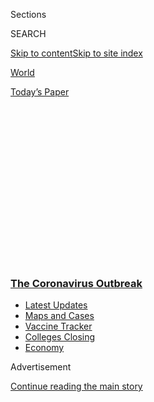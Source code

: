 <div id="app">

<div>

<div>

<div>

<div class="NYTAppHideMasthead css-1q2w90k e1suatyy0">

<div class="section css-ui9rw0 e1suatyy2">

<div class="css-eph4ug er09x8g0">

<div class="css-6n7j50">

</div>

<span class="css-1dv1kvn">Sections</span>

<div class="css-10488qs">

<span class="css-1dv1kvn">SEARCH</span>

</div>

[Skip to content](#site-content)[Skip to site
index](#site-index)

</div>

<div id="masthead-section-label" class="css-1wr3we4 eaxe0e00">

[World](https://www.nytimes3xbfgragh.onion/section/world)

</div>

<div class="css-10698na e1huz5gh0">

</div>

</div>

<div id="masthead-bar-one" class="section hasLinks css-15hmgas e1csuq9d3">

<div class="css-uqyvli e1csuq9d0">

</div>

<div class="css-1uqjmks e1csuq9d1">

</div>

<div class="css-9e9ivx">

[](https://myaccount.nytimes3xbfgragh.onion/auth/login?response_type=cookie&client_id=vi)

</div>

<div class="css-1bvtpon e1csuq9d2">

[Today’s
Paper](https://www.nytimes3xbfgragh.onion/section/todayspaper)

</div>

</div>

</div>

</div>

<div data-aria-hidden="false">

<div id="site-content" data-role="main">

<div>

<div class="css-1aor85t" style="opacity:0.000000001;z-index:-1;visibility:hidden">

<div class="css-1hqnpie">

<div class="css-epjblv">

<span class="css-17xtcya">[World](/section/world)</span><span class="css-x15j1o">|</span><span class="css-fwqvlz">College
Officials Clamp Down on Student Behavior Over Covid-19
Fears</span>

</div>

<div class="css-k008qs">

<div class="css-1iwv8en">

<span class="css-18z7m18"></span>

<div>

</div>

</div>

<span class="css-1n6z4y">https://nyti.ms/32a32rJ</span>

<div class="css-1705lsu">

<div class="css-4xjgmj">

<div class="css-4skfbu" data-role="toolbar" data-aria-label="Social Media Share buttons, Save button, and Comments Panel with current comment count" data-testid="share-tools">

  - 
  - 
  - 
  - 
    
    <div class="css-6n7j50">
    
    </div>

  - 
  - 

</div>

</div>

</div>

</div>

</div>

</div>

<div class="css-13pd83m">

<div class="css-l9svim">

### [<span class="css-pa1jbp"><span class="css-1rxm0ex">The Coronavirus</span><span class="css-1rxm0ex"> Outbreak</span></span>](https://www.nytimes3xbfgragh.onion/news-event/coronavirus?name=styln-coronavirus-national&region=TOP_BANNER&variant=undefined&block=storyline_menu_recirc&action=click&pgtype=Article&impression_id=4c24c300-e383-11ea-81b0-ed0ce085a510)

  - <span class="css-ousu42">[Latest
    Updates](https://www.nytimes3xbfgragh.onion/2020/08/20/world/coronavirus-covid.html?name=styln-coronavirus-national&region=TOP_BANNER&variant=undefined&block=storyline_menu_recirc&action=click&pgtype=Article&impression_id=4c24ea10-e383-11ea-81b0-ed0ce085a510)</span>
  - <span class="css-ousu42">[Maps and
    Cases](https://www.nytimes3xbfgragh.onion/interactive/2020/us/coronavirus-us-cases.html?name=styln-coronavirus-national&region=TOP_BANNER&variant=undefined&block=storyline_menu_recirc&action=click&pgtype=Article&impression_id=4c24ea11-e383-11ea-81b0-ed0ce085a510)</span>
  - <span class="css-ousu42">[Vaccine
    Tracker](https://www.nytimes3xbfgragh.onion/interactive/2020/science/coronavirus-vaccine-tracker.html?name=styln-coronavirus-national&region=TOP_BANNER&variant=undefined&block=storyline_menu_recirc&action=click&pgtype=Article&impression_id=4c24ea12-e383-11ea-81b0-ed0ce085a510)</span>
  - <span class="css-ousu42">[Colleges
    Closing](https://www.nytimes3xbfgragh.onion/2020/08/19/us/colleges-closing-covid.html?name=styln-coronavirus-national&region=TOP_BANNER&variant=undefined&block=storyline_menu_recirc&action=click&pgtype=Article&impression_id=4c24ea13-e383-11ea-81b0-ed0ce085a510)</span>
  - <span class="css-ousu42">[Economy](https://www.nytimes3xbfgragh.onion/live/2020/08/20/business/stock-market-today-coronavirus?name=styln-coronavirus-national&region=TOP_BANNER&variant=undefined&block=storyline_menu_recirc&action=click&pgtype=Article&impression_id=4c24ea14-e383-11ea-81b0-ed0ce085a510)</span>

</div>

</div>

<div id="top-wrapper" class="css-1sy8kpn">

<div id="top-slug" class="css-l9onyx">

Advertisement

</div>

[Continue reading the main
story](#after-top)

<div class="ad top-wrapper" style="text-align:center;height:100%;display:block;min-height:250px">

<div id="top" class="place-ad" data-position="top" data-size-key="top">

</div>

</div>

<div id="after-top">

</div>

</div>

<div>

<div id="sponsor-wrapper" class="css-1hyfx7x">

<div id="sponsor-slug" class="css-19vbshk">

Supported by

</div>

[Continue reading the main
story](#after-sponsor)

<div id="sponsor" class="ad sponsor-wrapper" style="text-align:center;height:100%;display:block">

</div>

<div id="after-sponsor">

</div>

</div>

<div class="css-186x18t">

</div>

<div class="css-1vkm6nb ehdk2mb0">

# College Officials Clamp Down on Student Behavior Over Covid-19 Fears

</div>

Joe Biden criticized President Trump’s virus response and outlined a
strategy to fight the pandemic. Overburdened health care specialists are
finding themselves on the front lines as schools reopen.

<div class="css-18e8msd">

<div class="css-vp77d3 epjyd6m0">

<div class="css-1baulvz">

</div>

</div>

  - 
    
    <div class="css-ld3wwf e16638kd2">
    
    Published Aug. 20, 2020Updated Aug. 21, 2020,
    <span class="css-epvm6">3:46 a.m.
    ET</span>
    
    </div>

  - 
    
    <div class="css-4xjgmj">
    
    <div class="css-pvvomx" data-role="toolbar" data-aria-label="Social Media Share buttons, Save button, and Comments Panel with current comment count" data-testid="share-tools">
    
      - 
      - 
      - 
      - 
        
        <div class="css-6n7j50">
        
        </div>
    
      - 
      - 
    
    </div>
    
    </div>

</div>

</div>

<div class="section meteredContent css-1r7ky0e" name="articleBody" itemprop="articleBody">

<div class="css-19qgada">

### Here’s what you need to know:

  - [Shutdowns, warnings and scoldings follow alarming incidents on
    college campuses.](#link-68774d88)
  - [Biden knocks Trump’s pandemic response, and outlines a national
    strategy.](#link-26b58724)
  - [U.S. health agencies announce moves to confront the flu season and
    plummeting child vaccination rates.](#link-4e542da3)
  - [Papua New Guinea bars Chinese workers who received an unproven
    vaccine.](#link-7c7b347a)
  - [Florida becomes the fifth state to cross a grim threshold: More
    than 10,000 deaths related to the virus.](#link-2944bade)
  - [A test that gives results in minutes gets the F.D.A.’s emergency
    authorization.](#link-31ce4f3f)
  - [Ukraine sees large increase in cases tied to church services and
    weddings.<span class="css-8l6xbc evw5hdy0"> </span>](#link-1ed3109b)

</div>

<div class="css-79elbk" data-testid="photoviewer-wrapper">

<div class="css-z3e15g" data-testid="photoviewer-wrapper-hidden">

</div>

<div class="css-1a48zt4 ehw59r15" data-testid="photoviewer-children">

![<span class="css-16f3y1r e13ogyst0" data-aria-hidden="true">Students
at North Carolina State University walking across campus on Tuesday. The
university will move all undergraduate classes online starting on
Monday.</span><span class="css-cnj6d5 e1z0qqy90" itemprop="copyrightHolder"><span class="css-1ly73wi e1tej78p0">Credit...</span><span>Robert
Willett/The News & Observer, via Associated
Press</span></span>](https://static01.graylady3jvrrxbe.onion/images/2020/08/20/us/politics/20virus-briefing-college/20virus-briefing-college-articleLarge.jpg?quality=75&auto=webp&disable=upscale)

</div>

</div>

<div class="css-1fanzo5 StoryBodyCompanionColumn">

<div class="css-53u6y8">

## Shutdowns, warnings and scoldings follow alarming incidents on college campuses.

As tensions grew over the practicality of bringing students back to
college campuses for the fall
semester,<span class="css-8l6xbc evw5hdy0"> </span>officials at North
Carolina State on Thursday announced that classes would be moved online
after an increase in coronavirus cases and the number of students sent
to quarantine or isolation.

On the same day, Syracuse University and Vanderbilt fired warning shots
across the bow of newly arrived students who seem intent on having an
ordinary campus experience in a year that is anything but ordinary.

“The good news is that campus has been safe,” N.C. State’s chancellor,
Randy Woodson, said at a news conference. “But we’ve seen behaviors off
campus that, frankly, are inconsistent with our community standards and
have had an impact on our ability to go forward.”

The warning at Syracuse came after a campus gathering alarmed officials.

“Last night,” one Syracuse official [said in a
letter](https://news.syr.edu/blog/2020/08/20/last-nights-selfish-and-reckless-behavior/),
“a large group of first-year students selfishly jeopardized the very
thing that so many of you claim to want from Syracuse University — that
is, a chance at a residential college experience. I say this because the
students who gathered on the Quad last night may have done damage enough
to shut down campus, including residence halls and in-person learning,
before the academic semester even begins.”

</div>

</div>

<div class="css-1fanzo5 StoryBodyCompanionColumn">

<div class="css-53u6y8">

The university warned that the students now face discipline.

Vanderbilt, trying to prevent a similar episode, [sent out a series of
tweets imploring](https://pbs.twimg.com/media/Ef0EqwwXsAALIho.png)
everyone to behave on the Nashville campus and reminding students that
disregard for safety rules “will not be tolerated.”

The shift at N.C. State and the warnings at Syracuse and Vanderbilt came
just days after the University of North Carolina shut down its campus
and chose to go with remote learning in response to an outbreak in the
first week of its reopening. The university has said most students must
leave their on-campus housing, a decision that N.C. State, for now, has
not matched. N.C. State will begin its online-only learning on Monday.

The Vanderbilt messages,<span class="css-8l6xbc evw5hdy0"> </span>signed
by the chancellor and the provost, who is also the vice chancellor for
academic affair, included a reminder that “we write this not to scare
you but to be perfectly plain: The situation happening at other
universities can be avoided at Vanderbilt, but only if you anchor down,
step up and do your part.”

The Syracuse letter said that the students who gathered on the Quad had
“knowingly ignored New York State public health law and the provisions
of the [Syracuse University Stay Safe
Pledge](https://www.syracuse.edu/fall2020/stay-safe-pledge/)” and called
their actions selfish because they might “prevent our seniors from
claiming their final year of college on our residential campus.”

Also on Thursday, Gov. Tate Reeves of Mississippi banned all game day
“social gatherings outside college and university stadiums,” including
tailgates and picnics. Mr. Reeves said he would allow games to be held,
but he barred stadium seating bowls from being more than 25 percent
full.

</div>

</div>

<div class="css-1fanzo5 StoryBodyCompanionColumn">

<div class="css-53u6y8">

The decision followed a series of rulings from schools across the South
about how they would handle tailgating festivities, a rite of autumn
Saturdays in the region’s college towns. The University of Alabama and
Auburn University forbade tailgating on their campuses, but Florida
State University said Thursday that it would allow it, at least for
now.

## Biden knocks Trump’s pandemic response, and outlines a national strategy.

</div>

</div>

![<span class="css-16f3y1r e13ogyst0">Former Vice President Joseph R.
Biden Jr. formally accepts the presidential nomination to conclude the
Democratic National
Convention.</span><span class="css-cch8ym"><span class="css-1dv1kvn">Credit</span><span class="css-cnj6d5 e1z0qqy90" itemprop="copyrightHolder"><span class="css-1ly73wi e1tej78p0">Credit...</span><span>Erin
Schaff/The New York
Times</span></span></span>](https://static01.graylady3jvrrxbe.onion/images/2020/08/21/us/politics/20vid-dnc-live/20biden-pic-videoSixteenByNine3000.jpg)

<div class="css-1fanzo5 StoryBodyCompanionColumn">

<div class="css-53u6y8">

In his virtual keynote address to the Democratic National Convention,
Joseph R. Biden Jr. criticized President Trump’s response to the
coronavirus and outlined a national strategy for fighting it through
enhanced testing, a national mask mandate and other means.

“The president keeps telling us the virus is going to disappear,” Mr.
Biden [said in his speech on
Thursday](https://www.nytimes3xbfgragh.onion/2020/08/20/us/politics/biden-presidential-nomination-dnc.html)
as he accepted the Democratic presidential nomination. “He keeps waiting
for a miracle. Well, I have news for him: No miracle is coming.”

As of Thursday evening, more than 5.5 million people in the United
States have been infected with the coronavirus and at least 174,000 have
died, [according to a New York Times
database](https://www.nytimes3xbfgragh.onion/interactive/2020/us/coronavirus-us-cases.html).
Mr. Biden said it was unacceptable that the U.S. caseload and death toll
were the world’s highest, and that Black, Latino, Asian-American and
Native American communities were “bearing the brunt” of the impacts.

“And after all this time the president still does not have a plan,” he
added. “Well, I do.”

[Speaking on the convention’s fourth
night](https://www.nytimes3xbfgragh.onion/live/2020/08/20/us/dnc-convention-election),
Mr. Biden said that if he were elected, he would swiftly implement a
national strategy for dealing with the virus that includes rapid testing
with immediate results, more domestic manufacturing of medical supplies
and a national mask mandate. He said the mandate would not be a
“burden,” but rather a “patriotic duty to protect one another.”

Mr. Biden also pledged to provide enough resources to schools to make
them “open, safe and effective,” and to “take the muzzle off” health
experts to allow for “unvarnished truth” about the virus.

</div>

</div>

<div class="css-1fanzo5 StoryBodyCompanionColumn">

<div class="css-53u6y8">

“In short, we’ll do what we should have done from the very beginning,”
he continued. “Our current president has failed in his most basic duty
to the nation. He’s failed to protect us. He’s failed to protect
America. And my fellow Americans, that is unforgivable.”

Mr. Biden’s speech was the [most important — and likely most surreal —
address of a national political
career](https://www.nytimes3xbfgragh.onion/2020/08/20/us/politics/joe-biden-convention-speech.html)
that he began as a 29-year-old senator-elect. The convention, which
began on Monday night, has been heavy on emotion and Mr. Biden’s
biography, and relatively light on policy details.

Mr. Trump [tweeted fresh
criticism](https://twitter.com/realDonaldTrump/status/1296645682875506688)
of Mr. Biden in real time, as he did a night earlier during former
President Barack Obama’s virtual address to the convention. “In 47
years, Joe did none of the things of which he now speaks,” Mr. Trump
wrote on Thursday. “He will never change, just words\!”

Mr. Trump’s tweets did not directly address the
pandemic.

</div>

</div>

<div>

</div>

<div class="css-1fanzo5 StoryBodyCompanionColumn">

<div class="css-53u6y8">

## U.S. health agencies announce moves to confront the flu season and plummeting child vaccination rates.

</div>

</div>

<div class="css-79elbk" data-testid="photoviewer-wrapper">

<div class="css-z3e15g" data-testid="photoviewer-wrapper-hidden">

</div>

<div class="css-1a48zt4 ehw59r15" data-testid="photoviewer-children">

<div class="css-1xdhyk6 erfvjey0">

<span class="css-1ly73wi e1tej78p0">Image</span>

<div class="css-zjzyr8">

<div data-testid="lazyimage-container" style="height:257.77777777777777px">

</div>

</div>

</div>

<span class="css-16f3y1r e13ogyst0" data-aria-hidden="true">An
advertisement for free flu shots in Manhattan. The Department of Health
and Human Services is giving permission to pharmacists nationwide to
administer all scheduled shots, including the flu vaccine, to children
as young as
3.</span><span class="css-cnj6d5 e1z0qqy90" itemprop="copyrightHolder"><span class="css-1ly73wi e1tej78p0">Credit...</span><span>Bryan
R. Smith/Agence France-Presse — Getty Images</span></span>

</div>

</div>

<div class="css-1fanzo5 StoryBodyCompanionColumn">

<div class="css-53u6y8">

Two top U.S. health agencies have announced tangible steps in trying to
confront health issues that are byproducts of the coronavirus pandemic —
plummeting childhood vaccination rates and concern about the approaching
flu season.

The Department of Health and Human Services is giving permission to
[pharmacists nationwide to administer all scheduled
shots](https://www.hhs.gov/about/news/2020/08/19/hhs-expands-access-childhood-vaccines-during-covid-19-pandemic.html)
to children as young as 3 — including boosters for measles and other
diseases — a step that makes immunization more convenient for parents.
The flu vaccine is also an available option for children.

</div>

</div>

<div class="css-1fanzo5 StoryBodyCompanionColumn">

<div class="css-53u6y8">

Protecting against the impending flu season in the United States is
foremost in the minds of public health officials, who worry about the
confluence of cases of flu and Covid-19 hitting hospitals this fall and
winter.

And the Centers for Disease Control and Prevention said on Thursday that
a [high-dose flu
shot](https://www.cdc.gov/mmwr/volumes/69/rr/rr6908a1.htm?s_cid=rr6908a1_w)
aimed at better protecting people 65 and older will guard against four
strains of the virus this year, rather than three.

On Wednesday, [Massachusetts announced that it will require all
students](https://www.mass.gov/news/flu-vaccine-now-required-for-all-massachusetts-school-students-enrolled-in-child-care-pre),
ranging from six-month-olds in day care centers to those under 30, to
get flu shots by Dec. 31. It is the first state to institute such a
sweeping requirement for the shot, which is rarely mandated in the U.S.

This year, because restrictions imposed by the pandemic have shuttered
workplaces and school health clinics where millions get their shots,
officials have loosened their timing recommendations, which usually
point to a window from the middle of September till the end of October.
Many public health experts recommend to get the shot as soon as you
reasonably can.

[The new emergency
rule](https://www.phe.gov/Preparedness/legal/prepact/Pages/default.aspx)
allowing state-licensed pharmacists to give federally scheduled vaccines
to children ages 3 through 18 is supposed to [encourage widespread
immunization](https://www.phe.gov/Preparedness/legal/prepact/Pages/default.aspx)
as schools open during the pandemic and to resolve a patchwork of state
laws that govern shots and age limits.

</div>

</div>

<div>

</div>

<div class="css-1fanzo5 StoryBodyCompanionColumn">

<div class="css-53u6y8">

Global
Roundup

## Papua New Guinea bars Chinese workers who received an unproven vaccine.

Four dozen Chinese workers who received an experimental vaccine last
week were barred from flying to Papua New Guinea over concerns that they
could pose a risk to residents of the remote Pacific island nation.

</div>

</div>

<div class="css-1fanzo5 StoryBodyCompanionColumn">

<div class="css-53u6y8">

David Manning, who heads Papua New Guinea’s pandemic response, said that
no human vaccine trials had been approved and that the planeload of
workers headed for a Chinese-run mine, Ramu Nickel, would not be allowed
into the country, [the local news media
reported](https://www.facebookcorewwwi.onion/NBCNewsPNG/).

[China began giving the unproven
vaccine](https://www.nytimes3xbfgragh.onion/2020/07/16/business/china-vaccine-coronavirus.html)
to select groups of workers last month even though human trials have not
been completed to determine whether it is safe or effective.

China notified Papua New Guinea this week that it was sending 48 workers
who had been given the unproven vaccine on Aug. 10, and that they might
test positive for the coronavirus on arrival even though they did not
have Covid-19.

China has offered the experimental vaccine to workers traveling abroad,
but the Papua New Guinea deployment appears to be the first time China
has acknowledged sending workers abroad after they received it.

A nation of nine million people, Papua New Guinea has largely been
untouched by the pandemic. As of Friday, it had reported 361 cases,
including four deaths.

Mr. Manning, the pandemic response official, said in a statement Friday
that any vaccines imported into Papua New Guinea “must go through
vigorous vaccine trials, protocols and procedures.”

He told reporters a day earlier that the workers’ plane would not be
allowed to land because the vaccine had not been thoroughly tested,
certified by the World Health Organization and approved for use by the
Papua New Guinea government.

</div>

</div>

<div class="css-1fanzo5 StoryBodyCompanionColumn">

<div class="css-53u6y8">

“In light of the lack of information of what these trials are and what
possible risks or threats that they may cause our people if they were to
come into the country, I had canceled that flight yesterday just to
ensure that we continue to act in the best interest of our people and
our country,” he said.

In other developments around the world:

  - The Colombian government
    [said](https://www.migracioncolombia.gov.co/noticias) that beginning
    on Friday morning, the authorities in **Venezuela** would suspend
    re-entry for citizens attempting to return through the Simón Bolívar
    Bridge, a major crossing point along a porous border separating the
    two South American nations. Venezuelans who have streamed home in
    recent months after losing jobs in Colombia and elsewhere have been
    held by their government in makeshift containment centers, as part
    of President Nicolás Maduro’s effort to [deploy his repressive
    security apparatus against the
    virus](https://www.nytimes3xbfgragh.onion/2020/08/19/world/americas/coronavirus-venezuela.html).

  - A large virus outbreak in **South Korea** linked to a church is
    [spreading through Seoul and
    beyond](https://www.nytimes3xbfgragh.onion/2020/08/20/world/asia/coronavirus-south-korea-church-sarang-jeil.html),
    threatening the country’s success in fighting the pandemic. The
    Sarang Jeil Church attracts politically active conservatives who
    oppose the country’s liberal president, Moon Jae-in. Mr. Moon has
    accused his most vocal critics of spreading the infectious disease
    and putting the entire nation in danger; conservative activists, in
    turn, have accused him of trying to scapegoat the church to divert
    attention from his weak approval ratings.

<!-- end list -->

  - Health officials in **China** issued new guidelines on Thursday that
    exempt residents of Beijing, the capital, from wearing masks
    outdoors unless they come into close contact with strangers. The
    country has reported fewer than 300 infections over the past week,
    according to a New York Times database.

  - **India’s** coronavirus crisis is now spreading to the hinterlands
    along its southern coastline. The country recorded at least 69,000
    new cases on Wednesday, its largest daily caseload of the pandemic,
    and nearly a thousand deaths, according to a [New York Times
    database](https://www.nytimes3xbfgragh.onion/interactive/2020/world/asia/india-coronavirus-cases.html)
    and the ministry of health. The South Indian states of Andhra
    Pradesh, Karnataka and Tamil Nadu now account for nearly a third of
    new cases in the country.

  - In a
    [tweet](https://twitter.com/SpokespersonCHN/status/1296006313789362176),
    Hua Chunying, a spokeswoman for China’s Foreign Ministry, weighed in
    on images of **[a recent pool party in
    Wuhan](https://www.nytimes3xbfgragh.onion/2020/08/18/world/coronavirus-covid.html#link-6e70b04a)**
    — the city where the pandemic began — that have touched a nerve in
    countries where many people remain under lockdown. “The city only
    emerges stronger,” she wrote. Global Times, a popular state-run
    tabloid, also said that international criticism of the party
    amounted to “[foreign sour
    grapes](https://www.globaltimes.cn/content/1198239.shtml).”

## Florida becomes the fifth state to cross a grim threshold: More than 10,000 deaths related to the virus.

</div>

</div>

<div class="css-79elbk" data-testid="photoviewer-wrapper">

<div class="css-z3e15g" data-testid="photoviewer-wrapper-hidden">

</div>

<div class="css-1a48zt4 ehw59r15" data-testid="photoviewer-children">

<div class="css-1xdhyk6 erfvjey0">

<span class="css-1ly73wi e1tej78p0">Image</span>

<div class="css-zjzyr8">

<div data-testid="lazyimage-container" style="height:257.77777777777777px">

</div>

</div>

</div>

<span class="css-16f3y1r e13ogyst0" data-aria-hidden="true">Health care
workers preparing coronavirus tests in Orlando, Fla., in
July.</span><span class="css-cnj6d5 e1z0qqy90" itemprop="copyrightHolder"><span class="css-1ly73wi e1tej78p0">Credit...</span><span>Eve
Edelheit for The New York Times</span></span>

</div>

</div>

<div class="css-1fanzo5 StoryBodyCompanionColumn">

<div class="css-53u6y8">

The state of Florida reached a grim threshold on Thursday as its death
toll from the coronavirus exceeded 10,000 people, according to a New
York Times
[database](https://www.nytimes3xbfgragh.onion/interactive/2020/us/florida-coronavirus-cases.html).

Florida is the fifth state to report 10,000 or more deaths. The others
are New York, New Jersey, California and
Texas.

<div id="NYT_MAIN_CONTENT_1_REGION" class="css-9tf9ac">

<div>

<div id="styln-covid-updates-world" class="section interactive-content interactive-size-medium css-1ftcdic">

<div class="css-17ih8de interactive-body">

<div id="styln-briefing-block" data-asset-id="QXJ0aWNsZTpueXQ6Ly9hcnRpY2xlL2NlNTkwYjM3LWJmOWItNTdmYy05MmI1LWFlNjk3ZDBlZmU2NQ==">

<div class="briefing-block-header-section">

# [Latest Updates: The Coronavirus Outbreak](https://www.nytimes3xbfgragh.onion/2020/08/20/world/coronavirus-covid.html?action=click&pgtype=Article&state=default&region=MAIN_CONTENT_1&context=storylines_live_updates)

<div class="briefing-block-ts">

Updated 2020-08-21T07:46:15.883Z

</div>

</div>

  - [Shutdowns, warnings and scoldings follow alarming incidents on
    college
    campuses.](https://www.nytimes3xbfgragh.onion/2020/08/20/world/coronavirus-covid.html?action=click&pgtype=Article&state=default&region=MAIN_CONTENT_1&context=storylines_live_updates#link-68774d88)
  - [Biden knocks Trump’s pandemic response, and outlines a national
    strategy.](https://www.nytimes3xbfgragh.onion/2020/08/20/world/coronavirus-covid.html?action=click&pgtype=Article&state=default&region=MAIN_CONTENT_1&context=storylines_live_updates#link-26b58724)
  - [U.S. health agencies announce moves to confront the flu season and
    plummeting child vaccination
    rates.](https://www.nytimes3xbfgragh.onion/2020/08/20/world/coronavirus-covid.html?action=click&pgtype=Article&state=default&region=MAIN_CONTENT_1&context=storylines_live_updates#link-4e542da3)

<div class="briefing-block-footer">

<div class="briefing-block-footer-meta">

[See more
updates](https://www.nytimes3xbfgragh.onion/2020/08/20/world/coronavirus-covid.html?action=click&pgtype=Article&state=default&region=MAIN_CONTENT_1&context=storylines_live_updates)

</div>

<div class="briefing-block-briefinglinks">

<span>More live coverage:</span>
[Markets](https://www.nytimes3xbfgragh.onion/live/2020/08/20/business/stock-market-today-coronavirus?action=click&pgtype=Article&state=default&region=MAIN_CONTENT_1&context=storylines_live_updates)

</div>

</div>

</div>

</div>

</div>

</div>

</div>

It was a widely expected inflection point. Florida, as of Thursday
morning, had identified more than 588,000 cases, and while the number of
new cases per day has declined since mid-July, the state is still
identifying more than 4,700 new cases per day, on average, in the last
seven-day period ending Wednesday.

Public and private-sector efforts to navigate the continuing crisis have
been closely scrutinized in the United States’s [third
most-populous](https://www.census.gov/newsroom/press-releases/2014/cb14-232.html#:~:text=By%20adding%20an%20average%20of,this%20period%2C%20reaching%2019.9%20million.)
state, where a quarter of the state’s population of more than 21 million
is older than 60.

Gov. Ron DeSantis, a Republican, [was
criticized](https://www.thecentersquare.com/florida/criticism-mounts-as-desantis-resists-statewide-stay-at-home-order/article_5e9c558a-6ed9-11ea-b058-8b911dd7d11e.html)
for waiting until April 1 to issue a statewide stay-at-home order, after
many states had done so. Disney World
[opened](https://www.nytimes3xbfgragh.onion/2020/07/11/business/florida-coronavirus-disney-world-reopening.html)
to visitors in July, but the Republican National Convention in
Jacksonville was
[canceled](https://www.nytimes3xbfgragh.onion/2020/07/24/us/politics/trump-republican-convention-canceled-jacksonville.html).
And last week, more than a dozen counties
[reopened](https://www.nytimes3xbfgragh.onion/2020/08/19/us/coronavirus-schools-florida-local-control.html)
their schools in accordance with a statewide order for all schools to
offer in-person instruction by the end of the month.

</div>

</div>

<div class="css-1fanzo5 StoryBodyCompanionColumn">

<div class="css-53u6y8">

The state’s most populous county, Miami-Dade, has suffered the largest
number of cases, with 1 in 18 people testing positive.

Mr. DeSantis has stressed that the state’s virus crisis is largely
limited to the very old. But the disease appears to be taking a
relatively small but increasing toll on the young: More Floridians in
the 25-44 age group died in July than had died in the previous four
months of the pandemic combined, a review of Florida Department of
Health data shows. Records also show the [people who died from the virus
in Florida among the
young](https://www.nytimes3xbfgragh.onion/2020/08/11/us/virus-young-deaths.html)
were disproportionately Black.

Nationwide, the pandemic has killed so many Americans that [the patterns
of death in nearly every
state](https://www.nytimes3xbfgragh.onion/interactive/2020/05/05/us/coronavirus-death-toll-us.html)
look aberrant when compared with recent history. Nationwide, 223,900
more people than usual have died<span class="css-8l6xbc evw5hdy0">
</span>from March 15 to Aug. 8, according to Centers for Disease Control
and Prevention
estimates.

</div>

</div>

<div id="virus-dashboard-promo-article" class="section interactive-content interactive-size-scoop css-174j8de" data-id="100000007209771">

<div class="css-17ih8de interactive-body" data-sourceid="100000007209771">

<div id="g-2020-03-16-coronavirus-maps-embed" class="g-story g-freebird g-max-limit" data-prd-dropzone-below-masthead="100000006938224" data-preview-slug="2020-03-16-coronavirus-maps">

<div class="g-asset g-svelte g-article-embed-dashboard" style="max-width: 1200px">

<div class="g-svelte" data-component="1">

<div class="dashboard svelte-17aypi2">

## [Tracking the Coronavirus ›](https://www.nytimes3xbfgragh.onion/interactive/2020/us/coronavirus-us-cases.html)

<div class="grid svelte-17aypi2">

<div class="section svelte-17aypi2">

[](https://www.nytimes3xbfgragh.onion/interactive/2020/us/coronavirus-us-cases.html)

<table>
<colgroup>
<col style="width: 25%" />
<col style="width: 25%" />
<col style="width: 25%" />
<col style="width: 25%" />
</colgroup>
<thead>
<tr class="header">
<th><strong>United States ›</strong></th>
<th>On Aug. 20</th>
<th>14-day<br />
change</th>
<th>Trend</th>
</tr>
</thead>
<tbody>
<tr class="odd">
<td>New cases</td>
<td>46,029</td>
<td>-17%</td>
<td><div class="chart-container svelte-wmja0t" style="color: #cc0000">

</div></td>
</tr>
<tr class="even">
<td>New deaths</td>
<td>1,042</td>
<td>-3%</td>
<td><div class="chart-container svelte-wmja0t" style="color: #333">

</div></td>
</tr>
</tbody>
</table>

</div>

<div class="section charts-wrapper svelte-17aypi2">

<div class="rising">

### Where cases are **highest** per capita

<div class="state-grid svelte-1k2jhqw">

[](https://www.nytimes3xbfgragh.onion/interactive/2020/us/mississippi-coronavirus-cases.html)

<div class="chart-container svelte-1k2jhqw">

</div>

Miss.
[](https://www.nytimes3xbfgragh.onion/interactive/2020/us/georgia-coronavirus-cases.html)

<div class="chart-container svelte-1k2jhqw">

</div>

Ga.
[](https://www.nytimes3xbfgragh.onion/interactive/2020/us/texas-coronavirus-cases.html)

<div class="chart-container svelte-1k2jhqw">

</div>

Texas
[](https://www.nytimes3xbfgragh.onion/interactive/2020/us/nevada-coronavirus-cases.html)

<div class="chart-container svelte-1k2jhqw">

</div>

Nev.
[](https://www.nytimes3xbfgragh.onion/interactive/2020/us/tennessee-coronavirus-cases.html)

<div class="chart-container svelte-1k2jhqw">

</div>

Tenn.
[](https://www.nytimes3xbfgragh.onion/interactive/2020/us/florida-coronavirus-cases.html)

<div class="chart-container svelte-1k2jhqw">

</div>

Fla.
[](https://www.nytimes3xbfgragh.onion/interactive/2020/us/alabama-coronavirus-cases.html)

<div class="chart-container svelte-1k2jhqw">

</div>

Ala.
[](https://www.nytimes3xbfgragh.onion/interactive/2020/us/north-dakota-coronavirus-cases.html)

<div class="chart-container svelte-1k2jhqw">

</div>

N.D.
[](https://www.nytimes3xbfgragh.onion/interactive/2020/us/idaho-coronavirus-cases.html)

<div class="chart-container svelte-1k2jhqw">

</div>

Idaho
[](https://www.nytimes3xbfgragh.onion/interactive/2020/us/arkansas-coronavirus-cases.html)

<div class="chart-container svelte-1k2jhqw">

</div>

Ark.
[](https://www.nytimes3xbfgragh.onion/interactive/2020/us/missouri-coronavirus-cases.html)

<div class="chart-container svelte-1k2jhqw">

</div>

Mo.
[](https://www.nytimes3xbfgragh.onion/interactive/2020/us/california-coronavirus-cases.html)

<div class="chart-container svelte-1k2jhqw">

</div>

Calif.

</div>

</div>

</div>

<div class="section svelte-17aypi2">

<div class="maps svelte-2bdny">

[](https://www.nytimes3xbfgragh.onion/interactive/2020/us/coronavirus-us-cases.html)

### U.S. hot spots ›

![US coronavirus
cases](https://static01.graylady3jvrrxbe.onion/newsgraphics/2020/03/16/coronavirus-maps/18d50cbff035d73d7131c82405c7e8803be775ec/images/orphan_usa-threeByTwoSmallAt2X.png)
[](https://www.nytimes3xbfgragh.onion/interactive/2020/world/coronavirus-maps.html)

### Worldwide ›

![Worldwide coronavirus
cases](https://static01.graylady3jvrrxbe.onion/newsgraphics/2020/03/16/coronavirus-maps/18d50cbff035d73d7131c82405c7e8803be775ec/images/orphan_world-threeByTwoSmallAt2X.png)

</div>

</div>

</div>

</div>

</div>

</div>

</div>

</div>

</div>

<div class="css-1fanzo5 StoryBodyCompanionColumn">

<div class="css-53u6y8">

## A test that gives results in minutes gets the F.D.A.’s emergency authorization.

</div>

</div>

<div class="css-79elbk" data-testid="photoviewer-wrapper">

<div class="css-z3e15g" data-testid="photoviewer-wrapper-hidden">

</div>

<div class="css-1a48zt4 ehw59r15" data-testid="photoviewer-children">

<div class="css-1xdhyk6 erfvjey0">

<span class="css-1ly73wi e1tej78p0">Image</span>

<div class="css-zjzyr8">

<div data-testid="lazyimage-container" style="height:257.1333333333334px">

</div>

</div>

</div>

<span class="css-16f3y1r e13ogyst0" data-aria-hidden="true">Antigen
tests like the new one from LumiraDX yield results faster than P.C.R.
tests, but miss more infections. Medical staff prepared to administer
antigen tests earlier this month at Hard Rock Stadium in Miami Gardens,
Fla.</span><span class="css-cnj6d5 e1z0qqy90" itemprop="copyrightHolder"><span class="css-1ly73wi e1tej78p0">Credit...</span><span>Chandan
Khanna/Agence France-Presse — Getty Images</span></span>

</div>

</div>

<div class="css-1fanzo5 StoryBodyCompanionColumn">

<div class="css-53u6y8">

The Food and Drug Administration has granted emergency use authorization
to a coronavirus test made by a British company that gives results in
about 12 minutes.

It is an antigen test, the third one of that type that the F.D.A. has
authorized.

Antigen tests work by rapidly detecting fragments of virus in a sample.
They are speedy, but they tend to miss more infections than do slower
tests based on a technology called polymerase chain reaction, or P.C.R.

</div>

</div>

<div class="css-1fanzo5 StoryBodyCompanionColumn">

<div class="css-53u6y8">

In its authorization letter to LumiraDx, the British company, the F.D.A.
noted that negative results from the antigen test do not rule out an
infection, and that a positive test should not be used as the sole basis
for treatment.

The new test, which must be administered by a health care professional,
is performed using a brick-size device made by LumiraDx, and depends on
swab samples collected from a patient’s nasal cavity. It is intended to
be used for patients who have developed Covid-19 symptoms within the
past 12 days; the authorization does not address using it to screening
people without symptoms.

“Actionable diagnostic results at the point of care lead to better
health outcomes,” said Ron Zwanziger, chief executive of LumiraDx, in a
statement. The company said it would start shipping the tests by the end
of August, and produce 10 million tests by December. ****

A spokeswoman said that LumiraDx was also seeking F.D.A. emergency use
authorization for an antibody test that could be performed
using<span class="css-8l6xbc evw5hdy0"> </span>the same machine.
Antibody tests indicate whether someone has been exposed to the virus in
the past, not whether they are currently
infected.

## Ukraine sees large increase in cases tied to church services and weddings.<span class="css-8l6xbc evw5hdy0"> </span>

</div>

</div>

<div class="css-79elbk" data-testid="photoviewer-wrapper">

<div class="css-z3e15g" data-testid="photoviewer-wrapper-hidden">

</div>

<div class="css-1a48zt4 ehw59r15" data-testid="photoviewer-children">

<div class="css-1xdhyk6 erfvjey0">

<span class="css-1ly73wi e1tej78p0">Image</span>

<div class="css-zjzyr8">

<div data-testid="lazyimage-container" style="height:275.82222222222225px">

</div>

</div>

</div>

<span class="css-16f3y1r e13ogyst0" data-aria-hidden="true">Medical
workers at an intensive care unit in Lviv, Ukraine, in
June.</span><span class="css-cnj6d5 e1z0qqy90" itemprop="copyrightHolder"><span class="css-1ly73wi e1tej78p0">Credit...</span><span>Genya
Savilov/Agence France-Presse — Getty Images</span></span>

</div>

</div>

<div class="css-1fanzo5 StoryBodyCompanionColumn">

<div class="css-53u6y8">

Ukraine, which had done a good job controlling the coronavirus compared
with neighboring countries, reported a sharp rise in cases this week,
attributed in part to church attendance and weddings.

On Thursday, the country reported its highest single-day case count,
according to<span class="css-8l6xbc evw5hdy0"> </span>Maksym Stepanov,
the minister of health. The ministry reported 2,134 cases in the past 24
hours, surpassing the record of 1,967 cases reported the day before.

</div>

</div>

<div class="css-1fanzo5 StoryBodyCompanionColumn">

<div class="css-53u6y8">

“Almost every day we have a new anti-record,” he told journalists in
an[online
briefing](https://www.facebookcorewwwi.onion/moz.ukr/posts/1625809094248856?__cft__%5b0%5d=AZWftQvWWweGrRq4vYAFerKH8lpIPq_eoD6NzgxTN49Pftrt5kehnxb4v65TS3PMOnGqPCS1jzuLdiclb1RAsOifpeRwHca4VfT7S9_HKXz5RM1OIGEJBhlbotVEbSAqfZil8ZpIHPAf2SfWxLRY6PgBVI3f3_mdDS9N4A0h0w9IEg&__tn__=%2CP-R).
He reiterated requirements for wearing masks in public spaces and social
distancing. “We live in a new reality that requires sticking to the
certain rules,” he said. As of Thursday, Ukraine [has
reported](https://www.nytimes3xbfgragh.onion/interactive/2020/world/coronavirus-maps.html)
a total of 98,658 cases and 2,182 deaths.

Lax adherence to the rules, rather than premature lifting of
restrictions, was mostly to blame, Ukrainian medical experts said.
Weddings and religious ceremonies in the western part of the country
were the main cause of the recent increase in cases, the prime minister,
Denys Shmygal, said on Monday. In response, he said, the police are
stepping up enforcement of quarantine measures.

Partly, the increase in reported cases followed an increase in testing,
Svitlana Fedorova, the director of the Mykolaiv Center, a scientific
body studying infectious diseases, said in a post on
[Facebook](https://www.facebookcorewwwi.onion/permalink.php?story_fbid=3694907040522453&id=100000095792295&__cft__%5b0%5d=AZXpYe_sdzInoWNue3epxKXF_Se-xNs3tBKiqDwQwZUSQXz7mRNrEbKjJuH1vojK9IdZp46gASLqJiFwRt_n52luOvCezvFTpnpWN6P86eqHaJIg9KLqvHUT2tMyGfQdWEU&__tn__=%2CO%2CP-R).
About 20,000 people are now tested daily in Ukraine, authorities have
said.

But the more rapid spread in Ukraine is not wholly the result of rising
rates of testing, Kateryna Bulavinova,<span class="css-8l6xbc evw5hdy0">
</span>of the United Nations Children’s Fund in Ukraine, said in an
interview. “People don’t stick to the safety measures, do not keep
social distance,” she said. Hospitals have not separated coronavirus and
non-coronavirus patients, she said, making the health care system itself
a source of infection. Because of this, she said, “the risk of getting
infected is obviously higher.”

Ukraine, however, still has far fewer cases per capita than neighboring
Russia and Belarus. In Belarus, President Aleksandr Lukashenko for
months denied the virus posed a threat and never fully locked down the
country to slow its spread. Participants in antigovernment street
protests in Belarus say the failed virus response is one reason for
their
disaffection.

## The White House designates teachers as essential workers.

</div>

</div>

<div class="css-79elbk" data-testid="photoviewer-wrapper">

<div class="css-z3e15g" data-testid="photoviewer-wrapper-hidden">

</div>

<div class="css-1a48zt4 ehw59r15" data-testid="photoviewer-children">

<div class="css-1xdhyk6 erfvjey0">

<span class="css-1ly73wi e1tej78p0">Image</span>

<div class="css-zjzyr8">

<div data-testid="lazyimage-container" style="height:268.0888888888889px">

</div>

</div>

</div>

<span class="css-16f3y1r e13ogyst0" data-aria-hidden="true">An
elementary school classroom in Royal City, Wash. The White House has now
categorized teachers as essential
workers.</span><span class="css-cnj6d5 e1z0qqy90" itemprop="copyrightHolder"><span class="css-1ly73wi e1tej78p0">Credit...</span><span>Ruth
Fremson/The New York Times</span></span>

</div>

</div>

<div class="css-1fanzo5 StoryBodyCompanionColumn">

<div class="css-53u6y8">

The White House on Tuesday added teachers to the list of the country’s
essential workers, which includes health care workers, grocery store
employees and police officers, [among
others](https://covid19.ca.gov/essential-workforce/).

</div>

</div>

<div class="css-1fanzo5 StoryBodyCompanionColumn">

<div class="css-53u6y8">

Since the beginning of the pandemic, there has been widespread confusion
over whether people deemed “essential” are actually forced to go back to
work, regardless of any lockdowns — will they lose their jobs if they
don’t show up? The quick answer is, yes, that is a possibility, but it
is up to each employer to decide how lenient to be.

The U.S. Department of Homeland Security, for
example,<span class="css-8l6xbc evw5hdy0"> </span>acknowledges that the
“essential worker” designation “is not, nor should it be considered, a
federal directive or standard.”

The federal government controls a large amount of the funding that goes
to public schools, but it does not run the school systems. States and
local municipalities have the legal authority for their own districts.

Declaring teachers part of the essential work force “doesn’t mean that
all of a sudden that, on a state level, the federal government can tell
New York State, for instance, how to run its
schools,”<span class="css-8l6xbc evw5hdy0"> </span>Richard Reice, a
lawyer who heads the labor enforcement division at the law firm
Michelman & Robinson, said in an interview. “It’s a political
designation that really may not mean much, but will give different
people on different sides
ammunition.”

## James Baker, a former secretary of state, and Bill Cassidy, a senator, contract the virus.

</div>

</div>

<div class="css-79elbk" data-testid="photoviewer-wrapper">

<div class="css-z3e15g" data-testid="photoviewer-wrapper-hidden">

</div>

<div class="css-1a48zt4 ehw59r15" data-testid="photoviewer-children">

<div class="css-1xdhyk6 erfvjey0">

<span class="css-1ly73wi e1tej78p0">Image</span>

<div class="css-zjzyr8">

<div data-testid="lazyimage-container" style="height:257.77777777777777px">

</div>

</div>

</div>

<span class="css-16f3y1r e13ogyst0" data-aria-hidden="true">Senator Bill
Cassidy of Louisiana at the Capitol in
May.</span><span class="css-cnj6d5 e1z0qqy90" itemprop="copyrightHolder"><span class="css-1ly73wi e1tej78p0">Credit...</span><span>Anna
Moneymaker/The New York Times</span></span>

</div>

</div>

<div class="css-1fanzo5 StoryBodyCompanionColumn">

<div class="css-53u6y8">

Former Secretary of State **James A. Baker III** and his wife, Susan
Baker, have contracted the virus, his office said on Thursday, though
they appear to have relatively mild cases and are resting at home in
Houston.

Mrs. Baker began feeling sick about a week ago, and her husband fell ill
a few days later, according to John B. Williams, a senior adviser to Mr.
Baker. Mr. Williams said the former secretary was able to joke about the
couple’s situation: “He’s telling friends that thank goodness, he was
only 90 when they got it.”

</div>

</div>

<div class="css-1fanzo5 StoryBodyCompanionColumn">

<div class="css-53u6y8">

Mr. Baker served as White House chief of staff and secretary of the
Treasury under President Ronald Reagan and secretary of state under
President George Bush; he also ran five presidential campaigns.

Also on Thursday, **Senator Bill Cassidy**, Republican of Louisiana and
a medical doctor, confirmed that he has tested positive for the virus.
He is the second senator found to<span class="css-8l6xbc evw5hdy0">
</span>test positive, after Rand Paul, Republican of Kentucky, though
others have shown signs of past exposure in antibody tests.

A number of House members have also tested positive for the virus in
recent weeks, fanning fears that the virus was circulating in the
Capitol. But with most lawmakers now scattered across the country for
the August recess, Mr. Cassidy is unlikely to pose an immediate risk to
his colleagues.

“I am strictly following the direction of our medical experts and
strongly encourage others to do the same,” he said in a statement on
Thursday.

The statement did not specify where the senator was or when he had been
exposed to the virus, only that he had been informed of the possibility
Wednesday evening. [According to his Twitter
account](https://slack-redir.net/link?url=https%3A%2F%2Ftwitter.com%2FBillCassidy%2Fstatus%2F1296246515736948736),
Mr. Cassidy held a campaign event in Shreveport, La., on Wednesday. A
spokesman for the senator said he began experiencing mild symptoms
shortly before being tested.

The **Puerto Rico Senate** shut down on Thursday as a precaution after a
number of members of the Legislature were found to be infected. Thomas
Rivera Schatz, the Senate president,
[ordered](https://slack-redir.net/link?url=https%3A%2F%2Fwww.senado.pr.gov%2FAdministrativeOrders%2F20-72.pdf)
the chamber shut until Sept. 8, without saying how many cases were
found.

Carlos J. Méndez Núñez, the House speaker, and Representative José
Zamora Torres announced on Tuesday that they had tested positive. Their
separate announcements came two days after [Puerto Rico’s
primary](https://slack-redir.net/link?url=https%3A%2F%2Fwww.senado.pr.gov%2FAdministrativeOrders%2F20-72.pdf),
when politicians attended election-night events to await results.

</div>

</div>

<div class="css-1fanzo5 StoryBodyCompanionColumn">

<div class="css-53u6y8">

Mr. Méndez, a leader of the New Progressive Party, spent time with the
party’s nominee for governor, Pedro R. Pierluisi, and with Jenniffer
González-Colón, Puerto Rico’s nonvoting representative in Congress. Both
said they had tested negative in recent days and would be tested again
over the weekend.

</div>

</div>

<div>

</div>

<div class="css-1fanzo5 StoryBodyCompanionColumn">

<div class="css-53u6y8">

U.S.
ROUNDUP

## 1.1 million U.S. workers filed new claims for state unemployment benefits last week.

</div>

</div>

<div class="css-79elbk" data-testid="photoviewer-wrapper">

<div class="css-z3e15g" data-testid="photoviewer-wrapper-hidden">

</div>

<div class="css-1a48zt4 ehw59r15" data-testid="photoviewer-children">

<div class="css-1xdhyk6 erfvjey0">

<span class="css-1ly73wi e1tej78p0">Image</span>

<div class="css-zjzyr8">

<div data-testid="lazyimage-container" style="height:257.77777777777777px">

</div>

</div>

</div>

<span class="css-16f3y1r e13ogyst0" data-aria-hidden="true">A protest of
delays in unemployment benefits in Puerto Rico last week, when new state
claims rose to 1.1
million.</span><span class="css-cnj6d5 e1z0qqy90" itemprop="copyrightHolder"><span class="css-1ly73wi e1tej78p0">Credit...</span><span>Erika
P. Rodriguez for The New York Times</span></span>

</div>

</div>

<div class="css-1fanzo5 StoryBodyCompanionColumn">

<div class="css-53u6y8">

About 1.1 million American workers filed state jobless claims last week,
the Labor Department said on Thursday, an increase after two weeks of
declines and a reminder that the labor market remains fragile five
months into the pandemic.

<div id="NYT_MAIN_CONTENT_2_REGION" class="css-9tf9ac">

<div>

</div>

</div>

“We won’t see a renewal of hiring until the pandemic is under much
better control,” said Carl Tannenbaum, chief economist at Northern Trust
in Chicago. “We have made substantial and rapid improvement in the last
three months, but improvement from here will prove slower and more
difficult.”

There were 543,000 new claims last week for Pandemic Unemployment
Assistance, a separate program aimed at self-employed people, gig
workers and others not covered by traditional unemployment benefits.

The crosscurrents in the economy are striking. The unemployment rate
remains dangerously high at 10.2 percent, and sectors like leisure and
hospitality are experiencing huge losses in employment. Hotels and
airports are nearly empty and many restaurants remain closed. But [home
building is
booming](https://www.reuters.com/article/us-usa-economy-housingstarts/us-housing-starts-surge-in-july-in-rare-pandemic-bright-spot-idUSKCN25E21O)
and [retail sales are
back](https://www.nytimes3xbfgragh.onion/2020/08/14/business/retail-sales-coronavirus.html)
to levels that preceded the pandemic. The [stock market is hitting
record
highs](https://www.nytimes3xbfgragh.onion/2020/08/18/business/stock-market-record.html).

</div>

</div>

<div class="css-1fanzo5 StoryBodyCompanionColumn">

<div class="css-53u6y8">

Economists, however, warn that conditions could easily deteriorate if
Washington doesn’t offer more support.

Republicans and Democrats have been unable to agree on a new coronavirus
relief package to augment the CARES Act, passed in March. A $600 weekly
federal supplement to state unemployment insurance expired at the end of
last month, and [a $300-a-week
replacement](https://www.nytimes3xbfgragh.onion/2020/08/13/business/economy/unemployment-benefits-coronavirus.html)
engineered by President Trump is having trouble getting off the ground,
with only 11 states so far participating.

“Federal support is crucial to underpinning the virtuous cycle we’ve
had,” said Michael Gapen, chief U.S. economist at Barclays. “The longer
negotiations stall, the more likely there will be a hiccup in spending.”

Elsewhere in the United States:

  - **Philadelphia’s** health commissioner, Dr. Thomas Farley,
    [announced on
    Thursday](https://www.phila.gov/2020-08-20-indoor-dining-is-back-on-september-8-in-philadelphia/)
    that indoor dining will return on Sept. 8, albeit at restricted
    capacity. Restaurants will only be permitted to function at 25
    percent their normal volume, and only four people or fewer can sit
    at a table. Movie theaters will also be allowed to reopen then, and
    indoor gatherings of up to 25 people will be permitted.
    Additionally, the commissioner said on Tuesday that the state was
    immediately opening up bowling alleys, arcades and game areas such
    as mini-golf, escape rooms and ax-throwing.

<!-- end list -->

  - A
    [survey](https://www.afge.org/publication/federal-workers-feel-unsafe-lack-resources-to-protect-themselves-during-coronavirus-pandemic-afge-survey-shows/)
    of nearly 2,200 members of the **largest federal employees’ union**
    found that more than 70 percent of those who have returned to
    on-site work felt their agencies were not keeping them safe. The
    report, which was prepared by the union and released Wednesday,
    comes as many federal agencies have begun [directing
    employees](https://www.nytimes3xbfgragh.onion/2020/07/06/us/politics/coronavirus-federal-government.html)
    who had been working remotely at the beginning of the pandemic to
    return to offices. Only 56 percent of those surveyed said their
    employers had provided adequate personal protective equipment.

  - **Dr. Anthony S. Fauci,** the government’s top infectious disease
    expert, underwent outpatient surgery on Thursday morning to remove a
    polyp from his vocal cord, and is now resting at home. In a brief
    text exchange, Dr. Fauci said he underwent general anesthesia and is
    “doing fine.”

  - Experts say new research, sponsored by Eli Lilly and the National
    Institutes of Health, is among [the first large clinical trials to
    involve](https://www.nytimes3xbfgragh.onion/interactive/2020/us/coronavirus-nursing-homes.html)**[nursing
    home
    residents](https://www.nytimes3xbfgragh.onion/interactive/2020/us/coronavirus-nursing-homes.html)**.
    And the scientists are delighted.

  - **North Dakota** reported on Thursday 274 new cases, and Nevada
    reported 37 new deaths, a single-day record in each state.

  - **Connecticut’s** governor, citing the latest virus figures, said
    Thursday that the state was on track to reopen schools in two weeks.
    Gov. Ned Lamont said the state might have changed course if testing
    had showed 10 or more new cases per 100,000. “We are way below those
    metrics,” Mr. Lamont said at a news conference, “which implies to us
    that you can open our schools safely.”

  - While the moving industry is fractured among numerous small-business
    owners, and official statistics are tough to come by, one thing is
    clear: From professionals who are downsizing following a job loss,
    to students moving back in with their parents, to families fleeing
    the city for the suburbs, **[New Yorkers are changing their
    addresses in
    droves](https://www.nytimes3xbfgragh.onion/2020/08/20/nyregion/moving-new-york-coronavirus.html)**.

</div>

</div>

<div>

</div>

<div class="css-1fanzo5 StoryBodyCompanionColumn">

<div class="css-53u6y8">

## Two Mets games are postponed after a player and a staff member test positive.

</div>

</div>

<div class="css-79elbk" data-testid="photoviewer-wrapper">

<div class="css-z3e15g" data-testid="photoviewer-wrapper-hidden">

</div>

<div class="css-1a48zt4 ehw59r15" data-testid="photoviewer-children">

<div class="css-1xdhyk6 erfvjey0">

<span class="css-1ly73wi e1tej78p0">Image</span>

<div class="css-zjzyr8">

<div data-testid="lazyimage-container" style="height:257.77777777777777px">

</div>

</div>

</div>

<span class="css-16f3y1r e13ogyst0" data-aria-hidden="true">The  Mets
pitching staff doing stretching exercises at Marlins Park on Thursday
before the game was
postponed. </span><span class="css-cnj6d5 e1z0qqy90" itemprop="copyrightHolder"><span class="css-1ly73wi e1tej78p0">Credit...</span><span>Jasen
Vinlove/USA Today Sports, via Reuters</span></span>

</div>

</div>

<div class="css-1fanzo5 StoryBodyCompanionColumn">

<div class="css-53u6y8">

After a Mets player and a staff member tested positive for the
coronavirus, Major League Baseball postponed the team’s game in Miami on
Thursday and the Friday opener of their series with the Yankees at Citi
Field. The Mets did not identify<span class="css-8l6xbc evw5hdy0">
</span>who tested positive but said both people and anyone found to have
been in close contact with them would stay behind in Miami.

The Mets said the rest of the team would fly back to New York on
Thursday night,<span class="css-8l6xbc evw5hdy0"> </span>following
safety and testing protocols.

</div>

</div>

<div class="css-1fanzo5 StoryBodyCompanionColumn">

<div class="css-53u6y8">

The Mets become the fourth M.L.B. team to have a player test positive
since the truncated season began on July 23. The Miami Marlins and the
St. Louis Cardinals have had large-scale outbreaks (20 overall positive
cases for the Marlins, 18 for the Cardinals), and the Cincinnati Reds
had one positive test last Saturday. The Marlins missed a week of games,
the Cardinals missed two weeks, and the Reds had three postponements.

M.L.B. did not issue all of those postponements at once; in each case,
the teams had a longer break than the league initially announced. Based
on those precedents, it is safe to wonder if any of the Subway Series
games against the Yankees will be played this weekend.

The Mets were not the only team affected by the virus on Thursday. The
Pittsburgh Pirates’ president, Travis Williams, announced that he had
tested positive but had not had recent contact with players, coaches or
the baseball operations
staff.

</div>

</div>

<div>

</div>

<div class="css-1fanzo5 StoryBodyCompanionColumn">

<div class="css-53u6y8">

## An outbreak at a Christmas tree farm underlines the danger the virus poses to seasonal farmworkers.

At a Christmas tree farm in Sparta, N.C., a coronavirus outbreak has now
infected 112 workers.<span class="css-8l6xbc evw5hdy0"> </span>

A spokesperson for the farm, which also harvests a variety of produce,
said that the company was “providing protective equipment, performing
symptom screenings and testing, and training about how to avoid the
spread of Covid-19” while working with the local health agency to
coordinate testing.

Justin Flores, the vice president of the Farm Labor Organizing
Committee, North Carolina’s only farmworker union,
said<span class="css-8l6xbc evw5hdy0"> </span>about 360 workers on the
farm<span class="css-8l6xbc evw5hdy0"> </span>came from Mexico through
the H-2A visa, a seasonal guest-worker program. They live in close
quarters, he noted, similar to military barracks — possibly contributing
to the spread of the virus.

“You’re sharing with dozens of co-workers, bathrooms and kitchens and
things like that,” Mr. Flores said.

</div>

</div>

<div class="css-1fanzo5 StoryBodyCompanionColumn">

<div class="css-53u6y8">

Across the country, outbreaks have threatened agriculture workers. In
Florida, a watermelon farm in Alachua County that tested 100 workers
after a sick laborer arrived from Miami-Dade County found [90
cases](https://slack-redir.net/link?url=https%3A%2F%2Fwww.nytimes3xbfgragh.onion%2F2020%2F06%2F18%2Fus%2Fflorida-coronavirus-immokalee-farmworkers.html).
At a clinic in [Bridgeton,
N.J.](https://slack-redir.net/link?url=https%3A%2F%2Fwww.nytimes3xbfgragh.onion%2F2020%2F07%2F05%2Fnyregion%2Fnj-migrant-workers-covid-19.html),
18 percent of the 200 farmworkers tested in May were positive for the
virus, a doctor said.

Mr. Flores noted that many of the cases at Bottomley are asymptomatic.

For many farmworkers on an H-2A visa, stopping work — even when sick —
isn’t really an option, he said.

“Just like all essential workers, this idea that the responsible thing
is to stay home and not go to work — there’s obvious economic
challenges,” Mr. Flores said. “You need to get to
work.”

> 

## New York will allow voters to cast mail-in ballots.

</div>

</div>

<div class="css-79elbk" data-testid="photoviewer-wrapper">

<div class="css-z3e15g" data-testid="photoviewer-wrapper-hidden">

</div>

<div class="css-1a48zt4 ehw59r15" data-testid="photoviewer-children">

<div class="css-1xdhyk6 erfvjey0">

<span class="css-1ly73wi e1tej78p0">Image</span>

<div class="css-zjzyr8">

<div data-testid="lazyimage-container" style="height:255.84444444444446px">

</div>

</div>

</div>

<span class="css-16f3y1r e13ogyst0" data-aria-hidden="true">Absentee
ballots for New York’s primary being counted in
July.</span><span class="css-cnj6d5 e1z0qqy90" itemprop="copyrightHolder"><span class="css-1ly73wi e1tej78p0">Credit...</span><span>Victor
J. Blue for The New York Times</span></span>

</div>

</div>

<div class="css-1fanzo5 StoryBodyCompanionColumn">

<div class="css-53u6y8">

New York State will allow most voters [to cast their ballots by
mail](https://www.nytimes3xbfgragh.onion/2020/08/20/nyregion/vote-by-mail-new-york.html)
in the November general election, joining [a growing list of
states](https://www.nytimes3xbfgragh.onion/interactive/2020/08/11/us/politics/vote-by-mail-us-states.html)
that have expanded mail-in voting to address the potential spread of the
virus at polling places.

The governor [signed a
bill](https://www.nysenate.gov/legislation/bills/2019/s8015) on Thursday
allowing voters to request an absentee ballot if they cannot show up at
a polling location because of the risk of contracting or spreading an
illness, effectively permitting the state’s more than [12 million
registered
voters](https://www.elections.ny.gov/NYSBOE/enrollment/county/county_feb19.pdf)
to vote by mail.

The challenges of administering an election predominantly by mail will
be especially pronounced in New York, following the state’s [uneven
handling](https://www.nytimes3xbfgragh.onion/2020/07/17/nyregion/election-absentee-ballots-primary.html)
of its primary just two months ago. To ease the blow of an influx of
mail-in ballots, officials are encouraging voters to cast their ballots
in person at [early polling
sites](https://newyork.cbslocal.com/2020/08/19/nyc-early-voting/), which
open statewide on Oct. 24.

</div>

</div>

<div class="css-1fanzo5 StoryBodyCompanionColumn">

<div class="css-53u6y8">

Absentee ballots will not be mailed automatically to voters in New York;
voters will have to request a mail-in ballot online, over the phone, in
person or by mail. The [deadline to
apply](https://www.elections.ny.gov/votingdeadlines.html) by mail is
Oct. 27, although officials are urging voters not to wait until the last
minute. Ballots need to be postmarked by Election Day.

Election officials are encouraging voters to apply for a ballot online,
rather than by mail, to expedite the process of mailing ballots to
voters. The state’s Board of Elections is expected to unveil an online
portal by the end of the
month.

</div>

</div>

<div>

</div>

<div class="css-1fanzo5 StoryBodyCompanionColumn">

<div class="css-53u6y8">

## North Korea admits that the pandemic hurt its economic plans.

</div>

</div>

<div class="css-79elbk" data-testid="photoviewer-wrapper">

<div class="css-z3e15g" data-testid="photoviewer-wrapper-hidden">

</div>

<div class="css-1a48zt4 ehw59r15" data-testid="photoviewer-children">

<div class="css-1xdhyk6 erfvjey0">

<span class="css-1ly73wi e1tej78p0">Image</span>

<div class="css-zjzyr8">

<div data-testid="lazyimage-container" style="height:257.77777777777777px">

</div>

</div>

</div>

<span class="css-16f3y1r e13ogyst0" data-aria-hidden="true">Kim Jong-un,
the leader of North Korea, in a photograph released by the state news
agency on
Wednesday.</span><span class="css-cnj6d5 e1z0qqy90" itemprop="copyrightHolder"><span class="css-1ly73wi e1tej78p0">Credit...</span><span>Korean
Central News Agency, via Reuters</span></span>

</div>

</div>

<div class="css-1fanzo5 StoryBodyCompanionColumn">

<div class="css-53u6y8">

North Korea said on Thursday that the triple punches of the pandemic,
international sanctions and flood damage had [significantly delayed
plans to improve the country’s
economy](https://www.nytimes3xbfgragh.onion/2020/08/19/world/asia/north-korea-economy-coronavirus.html).

During a meeting in Pyongyang, the capital, the Central Committee of the
Workers’ Party attributed the delay to “severe internal and external
situations and unexpected manifold challenges,” and noted that people’s
living standards had “not been improved remarkably.”

The assessment was an unusual admission by the isolated country that its
economic plans had faltered.

</div>

</div>

<div class="css-1fanzo5 StoryBodyCompanionColumn">

<div class="css-53u6y8">

In 2016, when Mr. Kim adopted his economic plan, the North’s economy
grew 3.9 percent, the highest since a devastating famine hit the country
in the late 1990s, according to estimates by South Korea’s central bank,
the Bank of Korea.

But as the United Nations tightened sanctions, the North’s economy
shrank 4.1 percent in 2018, with its exports to China plummeting 86
percent.

North Korea’s economy recovered slightly last year, growing 0.4 percent,
as Pyongyang invented ways of easing the pain of the sanctions, such as
smuggling banned cargo [across the Chinese
border](http://vod.kbs.co.kr/index.html?source=episode&sname=vod&stype=vod&program_code=T2011-1097&program_id=PS-2019197532-01-000&section_code=05&broadcast_complete_yn=N&local_station_code=00&section_sub_code=06)
or between ships [on the high
seas](https://www.nytimes3xbfgragh.onion/2018/01/18/world/asia/north-korea-oil-smuggling.html).

<div id="NYT_MAIN_CONTENT_3_REGION" class="css-9tf9ac">

<div>

<div id="styln-prism-freeform-1594220623585" class="section interactive-content interactive-size-medium css-1ftcdic">

<div class="css-17ih8de interactive-body">

<div id="prism-freeform-block-18477" class="css-19mumt8" data-role="complementary" data-storyline="The Coronavirus Outbreak" data-truncated="true" tabindex="0">

<div class="css-a8d9oz">

<div class="css-eb027h">

[](https://www.nytimes3xbfgragh.onion/news-event/coronavirus?action=click&pgtype=Article&state=default&region=MAIN_CONTENT_3&context=storylines_faq)

### The Coronavirus Outbreak ›

#### Frequently Asked Questions

Updated August 17, 2020

  - #### Why does standing six feet away from others help?
    
      - The coronavirus spreads primarily through droplets from your
        mouth and nose, especially when you cough or sneeze. The C.D.C.,
        one of the organizations using that measure, [bases its
        recommendation of six
        feet](https://www.nytimes3xbfgragh.onion/2020/04/14/health/coronavirus-six-feet.html?action=click&pgtype=Article&state=default&region=MAIN_CONTENT_3&context=storylines_faq)
        on the idea that most large droplets that people expel when they
        cough or sneeze will fall to the ground within six feet. But six
        feet has never been a magic number that guarantees complete
        protection. Sneezes, for instance, can launch droplets a lot
        farther than six feet, [according to a recent
        study](https://jamanetwork.com/journals/jama/fullarticle/2763852).
        It's a rule of thumb: You should be safest standing six feet
        apart outside, especially when it's windy. But keep a mask on at
        all times, even when you think you’re far enough apart.

  - #### I have antibodies. Am I now immune?
    
      - As of right now,[that seems likely, for at least several
        months.](https://www.nytimes3xbfgragh.onion/2020/07/22/health/covid-antibodies-herd-immunity.html?action=click&pgtype=Article&state=default&region=MAIN_CONTENT_3&context=storylines_faq)
        There have been frightening accounts of people suffering what
        seems to be a second bout of Covid-19. But experts say these
        patients may have a drawn-out course of infection, with the
        virus taking a slow toll weeks to months after initial exposure.
        People infected with the coronavirus typically
        [produce](https://www.nature.com/articles/s41586-020-2456-9)
        immune molecules called antibodies, which are [protective
        proteins made in response to an
        infection](https://www.nytimes3xbfgragh.onion/2020/05/07/health/coronavirus-antibody-prevalence.html?action=click&pgtype=Article&state=default&region=MAIN_CONTENT_3&context=storylines_faq)[.
        These antibodies
        may](https://www.nytimes3xbfgragh.onion/2020/05/07/health/coronavirus-antibody-prevalence.html?action=click&pgtype=Article&state=default&region=MAIN_CONTENT_3&context=storylines_faq)
        last in the body [only two to three
        months](https://www.nature.com/articles/s41591-020-0965-6),
        which may seem worrisome, but that’s perfectly normal after an
        acute infection subsides, said Dr. Michael Mina, an immunologist
        at Harvard University. It may be possible to get the coronavirus
        again, but it’s highly unlikely that it would be possible in a
        short window of time from initial infection or make people
        sicker the second time.

  - #### I’m a small-business owner. Can I get relief?
    
      - The [stimulus bills enacted in
        March](https://www.nytimes3xbfgragh.onion/article/small-business-loans-stimulus-grants-freelancers-coronavirus.html?action=click&pgtype=Article&state=default&region=MAIN_CONTENT_3&context=storylines_faq)
        offer help for the millions of American small businesses. Those
        eligible for aid are businesses and nonprofit organizations with
        fewer than 500 workers, including sole proprietorships,
        independent contractors and freelancers. Some larger companies
        in some industries are also eligible. The help being offered,
        which is being managed by the Small Business Administration,
        includes the Paycheck Protection Program and the Economic Injury
        Disaster Loan program. But lots of folks have [not yet seen
        payouts.](https://www.nytimes3xbfgragh.onion/interactive/2020/05/07/business/small-business-loans-coronavirus.html?action=click&pgtype=Article&state=default&region=MAIN_CONTENT_3&context=storylines_faq)
        Even those who have received help are confused: The rules are
        draconian, and some are stuck sitting on [money they don’t know
        how to
        use.](https://www.nytimes3xbfgragh.onion/2020/05/02/business/economy/loans-coronavirus-small-business.html?action=click&pgtype=Article&state=default&region=MAIN_CONTENT_3&context=storylines_faq)
        Many small-business owners are getting less than they expected
        or [not hearing anything at
        all.](https://www.nytimes3xbfgragh.onion/2020/06/10/business/Small-business-loans-ppp.html?action=click&pgtype=Article&state=default&region=MAIN_CONTENT_3&context=storylines_faq)

  - #### What are my rights if I am worried about going back to work?
    
      - Employers have to provide [a safe
        workplace](https://www.osha.gov/SLTC/covid-19/standards.html)
        with policies that protect everyone equally. [And if one of your
        co-workers tests positive for the coronavirus, the
        C.D.C.](https://www.nytimes3xbfgragh.onion/article/coronavirus-money-unemployment.html?action=click&pgtype=Article&state=default&region=MAIN_CONTENT_3&context=storylines_faq)
        has said that [employers should tell their
        employees](https://www.cdc.gov/coronavirus/2019-ncov/community/guidance-business-response.html)
        -- without giving you the sick employee’s name -- that they may
        have been exposed to the virus.

  - #### What is school going to look like in September?
    
      - It is unlikely that many schools will return to a normal
        schedule this fall, requiring the grind of [online
        learning](https://www.nytimes3xbfgragh.onion/2020/06/05/us/coronavirus-education-lost-learning.html?action=click&pgtype=Article&state=default&region=MAIN_CONTENT_3&context=storylines_faq),
        [makeshift child
        care](https://www.nytimes3xbfgragh.onion/2020/05/29/us/coronavirus-child-care-centers.html?action=click&pgtype=Article&state=default&region=MAIN_CONTENT_3&context=storylines_faq)
        and [stunted
        workdays](https://www.nytimes3xbfgragh.onion/2020/06/03/business/economy/coronavirus-working-women.html?action=click&pgtype=Article&state=default&region=MAIN_CONTENT_3&context=storylines_faq)
        to continue. California’s two largest public school districts —
        Los Angeles and San Diego — said on July 13, that [instruction
        will be remote-only in the
        fall](https://www.nytimes3xbfgragh.onion/2020/07/13/us/lausd-san-diego-school-reopening.html?action=click&pgtype=Article&state=default&region=MAIN_CONTENT_3&context=storylines_faq),
        citing concerns that surging coronavirus infections in their
        areas pose too dire a risk for students and teachers. Together,
        the two districts enroll some 825,000 students. They are the
        largest in the country so far to abandon plans for even a
        partial physical return to classrooms when they reopen in
        August. For other districts, the solution won’t be an
        all-or-nothing approach. [Many
        systems](https://bioethics.jhu.edu/research-and-outreach/projects/eschool-initiative/school-policy-tracker/),
        including the nation’s largest, New York City, are devising
        [hybrid
        plans](https://www.nytimes3xbfgragh.onion/2020/06/26/us/coronavirus-schools-reopen-fall.html?action=click&pgtype=Article&state=default&region=MAIN_CONTENT_3&context=storylines_faq)
        that involve spending some days in classrooms and other days
        online. There’s no national policy on this yet, so check with
        your municipal school system regularly to see what is happening
        in your
community.

<div id="styln-survey-component-18477" class="styln-survey-component" data-surveyname="faq" data-surveystoryline="coronavirus">

</div>

</div>

<div class="css-6mllg9">

</div>

<div class="css-pmm6ed">

<span class="css-5gimkt"></span>

</div>

</div>

</div>

</div>

</div>

</div>

</div>

But this year, the coronavirus forced the country to shut down the
border with China, which had accounted for more than 90 percent of the
North’s external trade. North Korea’s exports to China fell to $27
million in the first half of this year, a 75 percent drop from a year
earlier, according to the Korea Institute for National Unification in
Seoul. Imports from China dropped 67 percent, to $380
million.

## Hit early and hard by the virus, Iran is in the middle of a second wave.

Iran’s health ministry announced Wednesday that [it had reached 20,000
deaths from the
virus](https://www.nytimes3xbfgragh.onion/aponline/2020/08/19/world/middleeast/ap-ml-virus-outbreak-mideast.html),
but health experts inside and outside Iran — and even members of the
Iranian Parliament — suggest that the number may be many times higher.

To understand what’s going on, Farnaz Fassihi, who covers Iran for The
Times, answered some pressing questions and painted a picture of an
outbreak still out of control.

> **What’s the situation in the country?**
> 
> It’s very bad. It’s in the thick of a second surge worse than the
> first one in March. The majority of provinces, including the capital,
> Tehran, are “red zones.” Doctors are saying hospitals and I.C.U. beds
> are full. At the same time, there are some restrictions for public
> gatherings but, generally, it’s open for business.
> 
> **Even by the government’s own numbers, cases are on the rise. What
> happened?**
> 
> They opened too soon. When the virus first arrived in the country,
> they closed down for just two weeks during the New Year holiday in
> mid-March. They didn’t meet any of the benchmarks when they reopened.
> There’s no contact tracing. There’s no quarantine.
> 
> **What are Iranians feeling?**
> 
> In the early months, people were very scared. They were self-isolating
> and staying home and not sending their kids to school, even when the
> schools were still open. But I think as time has passed, like a lot of
> places, we see that people are becoming more reckless.
> 
> There’s also a nuanced dynamic here. This is a government that for 40
> years has told people what to do, how to dress, how to behave — and
> many people’s mind-set is to always defy what the government says. So
> now, when there’s a pandemic, and the government tells them, “Stay
> home, wear a mask,” they’re like: “No. We don’t trust you. And you
> don’t tell us what to do.”
> 
> And so for Iran, I think the challenge to contain a pandemic may be
> greater than it is for other countries because the government is
> dealing with 70 million people whose default mode is to defy it.

## The U.S. Virgin Islands halts tourism as cases surge.

The U.S. Virgin Islands is halting visits by tourists for a month,
shutting nonessential businesses and restoring stay-at-home orders,
while struggling with some of the highest per capita case numbers in the
United States.

The territory, which includes the Caribbean islands of St. Croix, St.
John and St. Thomas, registered 165 cases over the last seven days as of
Thursday, bringing the total number of cases to 869.

</div>

</div>

<div class="css-1fanzo5 StoryBodyCompanionColumn">

<div class="css-53u6y8">

Those figures position the [U.S. Virgin Islands behind only
Texas](https://www.nytimes3xbfgragh.onion/interactive/2020/us/coronavirus-us-cases.html)
in the ranking of states and territories where per capita cases are
climbing fastest. The territory, whose economy relies heavily on
tourism, had reopened for leisure visitors on June 1.

Gov. Albert Bryan Jr. announced last week that as of Wednesday, hotels
and Airbnb operators would be prohibited from accepting new guests for
30 days. Mr. Bryan also ordered bars, nightclubs and cabarets to shut
down until Aug. 31.

The territory, which has 103,000 residents, was already trying to bounce
back after being hit in 2017 by two Category 5 storms, Irma and Maria.
Tourism, which accounts for a third of the U.S. Virgin Islands economy,
is the territory’s largest source of
employment.

## Some public health information exceeded recommended reading levels, a study finds.

</div>

</div>

<div class="css-79elbk" data-testid="photoviewer-wrapper">

<div class="css-z3e15g" data-testid="photoviewer-wrapper-hidden">

</div>

<div class="css-1a48zt4 ehw59r15" data-testid="photoviewer-children">

<div class="css-1xdhyk6 erfvjey0">

<span class="css-1ly73wi e1tej78p0">Image</span>

<div class="css-zjzyr8">

<div data-testid="lazyimage-container" style="height:258.4222222222222px">

</div>

</div>

</div>

<span class="css-16f3y1r e13ogyst0" data-aria-hidden="true">The British
government’s slogan “Stay Alert, Control The Virus, Save Lives” was
displayed on the BT Tower in London in
May.</span><span class="css-cnj6d5 e1z0qqy90" itemprop="copyrightHolder"><span class="css-1ly73wi e1tej78p0">Credit...</span><span>Mary
Turner for The New York Times</span></span>

</div>

</div>

<div class="css-1fanzo5 StoryBodyCompanionColumn">

<div class="css-53u6y8">

Throughout the pandemic, coronavirus-related slogans have been
everywhere.

In Britain: “Stay alert. Control the virus. Save lives.”

The French issued a similar plea: “Save lives. Stay prudent.”

In the Netherlands, the government has urged people to act “together
against Corona” and talked about an “intelligent lockdown.”

They’re not just catchy phrases in a time of crisis. They make a
difference, and they should be readily understandable for people of all
reading levels.

</div>

</div>

<div class="css-1fanzo5 StoryBodyCompanionColumn">

<div class="css-53u6y8">

A [study by the JAMA
Network](https://jamanetwork.com/journals/jamanetworkopen/fullarticle/2769382)
that looked at the language used in April about the pandemic on websites
of international agencies as well as the governments of 15 countries
found that in most cases, the language exceeded the recommended
eighth-grade reading level, using complex syntax and technical terms.

All of the websites in the study — including those of the [Centers for
Disease Control and Prevention](https://www.cdc.gov/), the [World Health
Organization](https://covid19.who.int/?gclid=EAIaIQobChMIpevM0cup6wIVOQiICR0tAQ2HEAAYASAAEgJMSfD_BwE),
and governments around the world — shared at least some information that
exceeded the recommended reading level, according to the study.

Not adhering to readability standards could have a bigger influence on
communities with lower health literacy, the study found, “potentially
exacerbating the disparate effects of the pandemic.”

As a result, the study concluded that governments and institutions
should “focus on the urgent development of plain-language Covid-19
resources that conform to established guidelines for clear communication
and are more accessible to all audiences.”

Of those websites the JAMA Network examined, the information from the
Netherlands used the most accessible language overall, while Italy used
the most
complex.

## ‘I just don’t know if I can do it alone’: School nurses are a rarity in some places in the U.S.

</div>

</div>

<div class="css-79elbk" data-testid="photoviewer-wrapper">

<div class="css-z3e15g" data-testid="photoviewer-wrapper-hidden">

</div>

<div class="css-1a48zt4 ehw59r15" data-testid="photoviewer-children">

<div class="css-1xdhyk6 erfvjey0">

<span class="css-1ly73wi e1tej78p0">Image</span>

<div class="css-zjzyr8">

<div data-testid="lazyimage-container" style="height:254.55555555555554px">

</div>

</div>

</div>

<span class="css-16f3y1r e13ogyst0" data-aria-hidden="true">Janna
Benzel, the sole nurse for her school district in central Washington
State, worries how she will be able to handle the dangers and safety
measures of the virus on top of her normal
responsibilities.</span><span class="css-cnj6d5 e1z0qqy90" itemprop="copyrightHolder"><span class="css-1ly73wi e1tej78p0">Credit...</span><span>Ruth
Fremson/The New York Times</span></span>

</div>

</div>

<div class="css-1fanzo5 StoryBodyCompanionColumn">

<div class="css-53u6y8">

School nurses were already in short supply in the United States, with
less than 40 percent of schools employing one full-time before the
pandemic. Now those overburdened health care specialists [are finding
themselves on the front lines of a risky, high-stakes
experiment](https://www.nytimes3xbfgragh.onion/2020/08/20/us/schools-reopening-nurses-covid.html)
in protecting public health as districts reopen their doors amid spiking
caseloads in many parts of the country.

</div>

</div>

<div class="css-1fanzo5 StoryBodyCompanionColumn">

<div class="css-53u6y8">

The American Association of Pediatrics recommends that every school have
a nurse on site. But before the outbreak, according to the [National
Association of School
Nurses](https://higherlogicdownload.s3.amazonaws.com/NASN/3870c72d-fff9-4ed7-833f-215de278d256/UploadedImages/PDFs/Advocacy/2017_Workforce_Study_Infographic_School_Nurses_in_the_Nation.pdf),
a quarter of American schools did not have one at all. And there has
been no national effort to provide districts with new resources for
hiring them, although some states have [tapped federal relief
funds](http://pulse.ncpolicywatch.org/2020/08/12/federal-funds-set-to-pay-for-more-school-nurses-counselors-social-workers-and-psychologists/).

Washington State is one of the places where nurses are a rarity in
school hallways, with only 7 percent of schools employing one full-time,
and nearly 30 percent of districts having one available for six hours or
less per week. As the lone nurse for her school district in central
Washington State, Janna Benzel will monitor 1,800 students for virus
symptoms when classrooms open later this month, on top of her normal
responsibilities like managing allergies, distributing medications and
writing hundreds of immunization plans.

“I’ll have to go to these schools and assess every sniffle and sneeze
that could potentially be a positive case,” she said. “I just don’t know
if I can do it alone.”

In some places, administrators have been scrambling to get more nurses
into schools before the academic year. New York City, the nation’s
largest district and one of the few big cities in the country still
planning to physically reopen its schools on the first day back, [went
on a hiring
spree](https://www.nytimes3xbfgragh.onion/2020/08/05/nyregion/nyc-schools-reopening.html)
after the city’s powerful teachers’ union said their members should not
return to classrooms without a nurse in each of the city’s roughly 1,300
school buildings.

Mayor Bill de Blasio said last week that the city had finally secured
enough nurses to fulfill that demand, less than a month before the
scheduled start of in-person
instruction.

</div>

</div>

<div>

</div>

<div class="css-1fanzo5 StoryBodyCompanionColumn">

<div class="css-53u6y8">

## Researchers are testing an experimental drug to halt sudden outbreaks in U.S. nursing homes.

</div>

</div>

<div class="css-79elbk" data-testid="photoviewer-wrapper">

<div class="css-z3e15g" data-testid="photoviewer-wrapper-hidden">

</div>

<div class="css-1a48zt4 ehw59r15" data-testid="photoviewer-children">

<div class="css-1xdhyk6 erfvjey0">

<span class="css-1ly73wi e1tej78p0">Image</span>

<div class="css-zjzyr8">

<div data-testid="lazyimage-container" style="height:257.77777777777777px">

</div>

</div>

</div>

<span class="css-16f3y1r e13ogyst0" data-aria-hidden="true">A monoclonal
antibody clinical trial site for Regeneron and Eli Lilly in Mesa,
Ariz.</span><span class="css-cnj6d5 e1z0qqy90" itemprop="copyrightHolder"><span class="css-1ly73wi e1tej78p0">Credit...</span><span>Adriana
Zehbrauskas for The New York Times</span></span>

</div>

</div>

<div class="css-1fanzo5 StoryBodyCompanionColumn">

<div class="css-53u6y8">

Nursing home residents make up just 1.2 percent of the U.S. population,
but [they account for about 40 percent of Covid-19
deaths.](https://www.nytimes3xbfgragh.onion/interactive/2020/us/coronavirus-nursing-homes.html)

</div>

</div>

<div class="css-1fanzo5 StoryBodyCompanionColumn">

<div class="css-53u6y8">

But when the virus crept into Heartland Health Care Center in Moline,
Ill., on the last day of July, the nursing home was not defenseless.
Heartland was the first facility to participate in a large clinical
trial of a drug that might protect residents from the infection in
nursing homes and assisted living facilities.

Drug companies and the federal government often avoid testing drugs in
older people, even if they are the ones who need treatment most. The
elderly may have a range of complicating conditions that make it
difficult to tell if the drug is working, and nursing home and extended
care facilities are governed by a raft of complex regulations regarding
privacy and access.

Experts say the new research, sponsored by Eli Lilly and the National
Institutes of Health, is among the first large clinical trials to
involve nursing home residents. And the scientists are delighted.

“These patients are so underserved,” said Dr. Rebecca Boxer, medical
director of clinical trials at the Kaiser Permanente Institute for
Health Research in Colorado. “They do not get access to innovative new
drugs and trials.”

The experimental drug is a monoclonal antibody, an artificially
synthesized version of coronavirus antibodies produced by the body. In
this case, the antibody was “cloned” from those found in the blood of a
Seattle man, one of the first patients to survive Covid-19.

Monoclonal antibodies are one of the great hopes in the war on the
virus. They already serve as the basis for effective treatments for
arthritis, cancer, lupus — even Ebola. They are difficult to
manufacture, however, and expensive.

</div>

</div>

<div class="css-1fanzo5 StoryBodyCompanionColumn">

<div class="css-53u6y8">

Still, two companies, Regeneron and Eli Lilly, have forged ahead with
clinical trials. The trial in nursing homes is pivotal to Eli Lilly’s
effort to determine whether its version can stop the
coronavirus.

</div>

</div>

<div>

</div>

<div class="css-1fanzo5 StoryBodyCompanionColumn">

<div class="css-53u6y8">

## Southern India emerges as a hotbed for new infections in the country.

</div>

</div>

<div class="css-79elbk" data-testid="photoviewer-wrapper">

<div class="css-z3e15g" data-testid="photoviewer-wrapper-hidden">

</div>

<div class="css-1a48zt4 ehw59r15" data-testid="photoviewer-children">

<div class="css-1xdhyk6 erfvjey0">

<span class="css-1ly73wi e1tej78p0">Image</span>

<div class="css-zjzyr8">

<div data-testid="lazyimage-container" style="height:257.77777777777777px">

</div>

</div>

</div>

<span class="css-16f3y1r e13ogyst0" data-aria-hidden="true">A crowded
market in Chennai, in southeastern India, last
month.</span><span class="css-cnj6d5 e1z0qqy90" itemprop="copyrightHolder"><span class="css-1ly73wi e1tej78p0">Credit...</span><span>Arun
Sankar/Agence France-Presse — Getty Images</span></span>

</div>

</div>

<div class="css-1fanzo5 StoryBodyCompanionColumn">

<div class="css-53u6y8">

India’s coronavirus crisis is now spreading to the hinterlands along its
southern coastline.

The country recorded at least 69,000 new cases on Wednesday, its largest
daily caseload of the pandemic, and nearly a thousand deaths, according
to a [New York Times
database](https://www.nytimes3xbfgragh.onion/interactive/2020/world/asia/india-coronavirus-cases.html)
and the ministry of health. The South Indian states of Andhra Pradesh,
Karnataka and Tamil Nadu now account for nearly a third of new cases in
the country.

After nearly three months in lockdown, millions of migrant workers, who
over the years had gravitated to jobs in the cities, have recently been
pouring back into the countryside. Many of them have become carriers of
the virus, epidemiologists say.

Officials in Andhra Pradesh state, which has a total of 316,003 cases,
one of the highest in the country, said fishermen arriving from the
neighboring state of Tamil Nadu also contributed to the high case
numbers, [the BBC
reported](https://www.bbc.com/news/world-asia-india-53674855).

Monsoon rains have forced thousands of people in villages to seek
shelter in cramped spaces, often shared by several others.

</div>

</div>

<div class="css-1fanzo5 StoryBodyCompanionColumn">

<div class="css-53u6y8">

India has the [world’s third-highest
caseload](https://www.nytimes3xbfgragh.onion/interactive/2020/world/coronavirus-maps.html)
after the United States and Brazil, but the actual numbers are thought
to be much higher because of limited testing and contact tracing.

“The number of cases which we are reporting are only the tip of the
iceberg,” said Dr. Jayaprakash Muliyil, a former professor at the
Christian Medical College in Vellore, and a member of the national
Covid-19 task force.

Despite the surge in cases, B. S. Yediyurappa, the chief minister of the
southern state of Karnataka, [announced this
week](https://twitter.com/CMofKarnataka/status/1295608792378273792) that
his government would allow gatherings of up to 20 people for an upcoming
Hindu festival because of the “religious sentiments” of its people. Mr.
Yediyurappa tested positive for the virus this
month.

## Italy wants its tourists back, unless they sit on the statues.

</div>

</div>

<div class="css-79elbk" data-testid="photoviewer-wrapper">

<div class="css-z3e15g" data-testid="photoviewer-wrapper-hidden">

</div>

<div class="css-1a48zt4 ehw59r15" data-testid="photoviewer-children">

<div class="css-1xdhyk6 erfvjey0">

<span class="css-1ly73wi e1tej78p0">Image</span>

<div class="css-zjzyr8">

<div data-testid="lazyimage-container" style="height:257.77777777777777px">

</div>

</div>

</div>

<span class="css-16f3y1r e13ogyst0" data-aria-hidden="true">St. Mark’s
Square in Venice, a city that is usually swarmed with
tourists.</span><span class="css-cnj6d5 e1z0qqy90" itemprop="copyrightHolder"><span class="css-1ly73wi e1tej78p0">Credit...</span><span>Alessandro
Grassani for The New York Times</span></span>

</div>

</div>

<div class="css-1fanzo5 StoryBodyCompanionColumn">

<div class="css-53u6y8">

German [tourists took an unauthorized
dip](https://www.youtube.com/watch?v=dOfUmHXjXqg) in the Grand Canal in
Venice, under the Rialto Bridge. An Austrian tourist [broke the
toe](https://www.nytimes3xbfgragh.onion/2020/08/06/arts/tourist-breaks-sculptures-toes.html?searchResultPosition=1)
of a plaster statue of Napoleon’s sister while posing for a photograph
at a museum in northern Italy. A French tourist was caught red-handed
using a black felt-tip pen to immortalize her stay in Florence on the
city’s famed Ponte Vecchio.

Now, Italian officials have set their sights on a young woman who took a
selfie standing atop some newly reopened thermal baths in Pompeii, the
fragile archaeological site.

The pandemic may have [crushed the tourism industry in
Italy](https://www.confcommercio.it/-/niente-turisti-stranieri-crolla-lusso)
this year — delivering a [significant
blow](https://ec.europa.eu/growth/tools-databases/vto/content/oecd-tourism-trends-and-policies-2018-italy)
to the country’s economy — but Italians say that should not give
tourists who do come a free pass [to run amok among the country’s
cultural
treasures](https://www.nytimes3xbfgragh.onion/2020/08/19/world/europe/italy-vandalism-tourism.html).

</div>

</div>

<div class="css-1fanzo5 StoryBodyCompanionColumn">

<div class="css-53u6y8">

“There’s a question of vigilance, but also of the unpreparedness of
visitors,” read an editorial published on Tuesday in the Rome daily La
Repubblica. “What happened in Pompeii shows that the path to educating
those who visit museums is still dotted with difficulties and unforeseen
events,” a nod to countless episodes of vandalism and damage caused to
cultural treasures by visiting tourists.

Lawmakers in the lower house of Parliament introduced [a
bill](http://documenti.camera.it/leg18/pdl/pdf/leg.18.pdl.camera.2571.18PDL0107250.pdf)
last month that would toughen penalties for those convicted of
destroying Italy’s artistic patrimony. Culture Minister Dario
Franceschini has been trying to put such a law on the books
[since 2016](https://storico.beniculturali.it/mibac/export/MiBAC/sito-MiBAC/Contenuti/MibacUnif/Comunicati/visualizza_asset.html_1253809747.html),
but has not managed to get approval from both houses of
Parliament.

</div>

</div>

<div>

</div>

<div class="css-1fanzo5 StoryBodyCompanionColumn">

<div class="css-53u6y8">

## Movers in N.Y.C. are so busy they’re turning people away.

</div>

</div>

<div class="css-79elbk" data-testid="photoviewer-wrapper">

<div class="css-z3e15g" data-testid="photoviewer-wrapper-hidden">

</div>

<div class="css-1a48zt4 ehw59r15" data-testid="photoviewer-children">

<div class="css-1xdhyk6 erfvjey0">

<span class="css-1ly73wi e1tej78p0">Image</span>

<div class="css-zjzyr8">

<div data-testid="lazyimage-container" style="height:257.77777777777777px">

</div>

</div>

</div>

<span class="css-16f3y1r e13ogyst0" data-aria-hidden="true">According to
NYC Great Movers, as many as 70 percent of its moving jobs are headed
out of state or into
storage.</span><span class="css-cnj6d5 e1z0qqy90" itemprop="copyrightHolder"><span class="css-1ly73wi e1tej78p0">Credit...</span><span>OK
McCausland for The New York Times</span></span>

</div>

</div>

<div class="css-1fanzo5 StoryBodyCompanionColumn">

<div class="css-53u6y8">

While the moving industry is fractured among numerous small-business
owners, and official statistics are tough to come by, one thing is
clear: From professionals who are downsizing following a job loss, to
students moving back in with their parents, to families fleeing the city
for the suburbs, [New Yorkers are changing their addresses in
droves](https://www.nytimes3xbfgragh.onion/2020/08/20/nyregion/moving-new-york-coronavirus.html).

According to FlatRate Moving, the number of moves it has done has
increased more than 46 percent between March 15 and Aug. 15, compared
with the same period last year. The number of those moving outside of
New York City is up 50 percent — including a nearly 232 percent increase
to Dutchess County and 116 percent increase to Ulster County in the
Hudson Valley.

“It felt like move-out day on a college campus,” said Bobby DelGreco,
who recently vacated his apartment in Stuyvesant Town after nine years
and is now living in a long-term Airbnb in Los Angeles. “All the doors
were propped open, and there were moving trucks and furniture
everywhere.”

</div>

</div>

<div class="css-1fanzo5 StoryBodyCompanionColumn">

<div class="css-53u6y8">

Matt Jahn, who owns the Brooklyn-based Metropolis Moving, said he has
been inundated with customer requests. It’s more demand than he can
handle. “We are turning people away because we just don’t have the
capacity,” he said.

It certainly didn’t start out this way. In mid-March, when the grim
realities of the virus became clear, moving companies braced for a slow
season. “Right in the beginning, we weren’t sure if we were allowed to
work, and a lot of businesses were in limbo,” said Daniel Norber, the
owner of Imperial Movers, based in the West Village. “Everyone was
wondering if they should close shop.”

But later that month, the governor announced that moving was considered
an essential service. “Within 30 minutes of the announcement I got a
flood of calls,” Mr. Jahn said. Business hasn’t slowed since, and movers
expect the trend to continue through the
fall.

</div>

</div>

<div>

</div>

<div class="css-1fanzo5 StoryBodyCompanionColumn">

<div class="css-53u6y8">

## Led by Harris and Obama, Democrats continue attacks on Trump’s handling of the pandemic.

</div>

</div>

![<span class="css-16f3y1r e13ogyst0">Kamala Harris made history in
accepting her official nomination for the vice presidency: She became
the first woman of color to join a major party’s national
ticket.</span><span class="css-cch8ym"><span class="css-1dv1kvn">Credit</span><span class="css-cnj6d5 e1z0qqy90" itemprop="copyrightHolder"><span class="css-1ly73wi e1tej78p0">Credit...</span><span>Erin
Schaff/The New York
Times</span></span></span>](https://static01.graylady3jvrrxbe.onion/images/2020/09/19/us/politics/19vid-dnc-highlights-1/19vid-dnc-highlights-1-videoSixteenByNine3000-v4.jpg)

<div class="css-1fanzo5 StoryBodyCompanionColumn">

<div class="css-53u6y8">

Senator Kamala Harris of California, who [was formally nominated for the
vice
presidency](https://www.nytimes3xbfgragh.onion/2020/08/19/us/politics/democratic-national-convention-recap.html)
on Wednesday, was among the Democratic leaders who sharply criticized
President Trump’s handling of the coronavirus pandemic during the third
night of their party’s national convention.

Ms. Harris, who became the first woman of color on a major party’s
ticket, said that Mr. Trump’s “failure of leadership has cost lives and
livelihoods.”

</div>

</div>

<div class="css-1fanzo5 StoryBodyCompanionColumn">

<div class="css-53u6y8">

“If you are a parent struggling with your child’s remote learning, or
you are a teacher, struggling on the other side of that screen, you know
what we’re doing right now is not working,” she added.

The night also featured a striking repudiation of Mr. Trump by former
President Barack Obama, a break with the presidential custom of not
criticizing a successor by name.

“Donald Trump hasn’t grown into the job, because he can’t,” Mr. Obama
said, growing emotional at points as he talked about the challenges
facing the country and democracy. “The consequences of that failure are
severe. 170,000 Americans dead. Millions of jobs gone.”

Mr. Obama also said Joseph R. Biden Jr. and Ms. Harris understand that
“our ability to work together to solve big problems like a pandemic
depends on a fidelity to facts and science and logic, and not just
making stuff up.”

Senator Elizabeth Warren of Massachusetts said that the coronavirus
crisis was “on Donald Trump and the Republicans who enable him,” and
that his administration would be held accountable in the November
election.

“Covid-19 was Trump’s biggest test,” Ms. Warren said. “He failed
miserably.”

As of Thursday morning, the United States had the world’s largest number
of both coronavirus cases, with at least 5.5 million, and deaths, with
at least 173,000, [according to a New York Times
database](https://www.nytimes3xbfgragh.onion/interactive/2020/us/coronavirus-us-cases.html).

</div>

</div>

<div>

</div>

<div class="css-1fanzo5 StoryBodyCompanionColumn">

<div class="css-53u6y8">

## Religion and politics collide in South Korea’s new outbreak.

</div>

</div>

<div class="css-79elbk" data-testid="photoviewer-wrapper">

<div class="css-z3e15g" data-testid="photoviewer-wrapper-hidden">

</div>

<div class="css-1a48zt4 ehw59r15" data-testid="photoviewer-children">

<div class="css-1xdhyk6 erfvjey0">

<span class="css-1ly73wi e1tej78p0">Image</span>

<div class="css-zjzyr8">

<div data-testid="lazyimage-container" style="height:257.1333333333334px">

</div>

</div>

</div>

<span class="css-16f3y1r e13ogyst0" data-aria-hidden="true">Members of
conservative and religious Christian groups during an antigovernment
rally in Seoul, South Korea, on
Saturday.</span><span class="css-cnj6d5 e1z0qqy90" itemprop="copyrightHolder"><span class="css-1ly73wi e1tej78p0">Credit...</span><span>Ed
Jones/Agence France-Presse — Getty Images</span></span>

</div>

</div>

<div class="css-1fanzo5 StoryBodyCompanionColumn">

<div class="css-53u6y8">

The Sarang Jeil Church in Seoul has been a magnet for thousands of
conservative Christians who fear South Korea is turning communist under
President Moon Jae-in.

But [the church’s political crusade is now colliding with the
pandemic](https://www.nytimes3xbfgragh.onion/2020/08/20/world/asia/coronavirus-south-korea-church-sarang-jeil.html),
as a large outbreak centered on the church spreads through the capital,
Seoul, and beyond.

Members have recently participated in some of the largest antigovernment
protests that South Korea has seen in years, and many have contracted
the coronavirus.

In the past week, the outbreak has forced the church to shut down, and
its congregants to isolate themselves at home. The church’s chief
pastor, the Rev. Jun Kwang-hoon, is among the infected.

The outbreak pushed South Korea’s daily caseload to 288 on Thursday, the
seventh straight day of triple-digit jumps, which shattered hopes that
the country had managed to blunt the epidemic sooner than most nations.
It marked the biggest cluster of infections in South Korea since an
outbreak in [the Shincheonji Church of
Jesus](https://www.nytimes3xbfgragh.onion/2020/02/21/world/asia/south-korea-coronavirus-shincheonji.html?action=click&module=RelatedLinks&pgtype=Article)
in the central city of Daegu in February and March was tied to 5,200
patients.

Mr. Moon has accused his most vocal critics of spreading the infectious
disease and putting the entire nation in danger — a sentiment widespread
on social media.

</div>

</div>

<div class="css-1fanzo5 StoryBodyCompanionColumn">

<div class="css-53u6y8">

Conservative activists have accused Mr. Moon of trying to scapegoat the
church to divert attention from his weak approval ratings.

</div>

</div>

<div>

</div>

<div class="css-1fanzo5 StoryBodyCompanionColumn">

<div class="css-53u6y8">

Reporting was contributed by Sarah Almukhtar, Peter Baker, Alan Blinder,
Choe Sang-Hun, Emily Cochrane, Kimiko de Freytas-Tamura, Julia Echikson,
Nicholas Fandos, Richard Fausset, Luis Ferré-Sadurní, Robert Gebeloff,
Astead W. Herndon, Jan Hoffman, Sheila Kaplan, Josh Katz, Gina Kolata,
Hari Kumar, Danielle Ivory, Lisa Lerer, Dan Levin, Denise Lu, Tiffany
May, Patricia Mazzei, Zachary Montague, **** Claire Moses, Eric
Nagourney, Richard C. Paddock, Elisabetta Povoledo, Frances Robles,
Simon Romero, Margot Sanger-Katz, Julie Satow, Nelson D. Schwartz, Karan
Deep Singh, Sheryl Gay Stolberg, Marina Varenikova, Jonathan Wolfe and
Lauren Wolfe.

</div>

</div>

<div>

</div>

</div>

<div>

</div>

<div>

</div>

<div>

</div>

<div>

<div id="bottom-wrapper" class="css-1ede5it">

<div id="bottom-slug" class="css-l9onyx">

Advertisement

</div>

[Continue reading the main
story](#after-bottom)

<div id="bottom" class="ad bottom-wrapper" style="text-align:center;height:100%;display:block;min-height:90px">

</div>

<div id="after-bottom">

</div>

</div>

</div>

</div>

</div>

## Site Index

<div>

</div>

## Site Information Navigation

  - [© <span>2020</span> <span>The New York Times
    Company</span>](https://help.nytimes3xbfgragh.onion/hc/en-us/articles/115014792127-Copyright-notice)

<!-- end list -->

  - [NYTCo](https://www.nytco.com/)
  - [Contact
    Us](https://help.nytimes3xbfgragh.onion/hc/en-us/articles/115015385887-Contact-Us)
  - [Work with us](https://www.nytco.com/careers/)
  - [Advertise](https://nytmediakit.com/)
  - [T Brand Studio](http://www.tbrandstudio.com/)
  - [Your Ad
    Choices](https://www.nytimes3xbfgragh.onion/privacy/cookie-policy#how-do-i-manage-trackers)
  - [Privacy](https://www.nytimes3xbfgragh.onion/privacy)
  - [Terms of
    Service](https://help.nytimes3xbfgragh.onion/hc/en-us/articles/115014893428-Terms-of-service)
  - [Terms of
    Sale](https://help.nytimes3xbfgragh.onion/hc/en-us/articles/115014893968-Terms-of-sale)
  - [Site
    Map](https://spiderbites.nytimes3xbfgragh.onion)
  - [Help](https://help.nytimes3xbfgragh.onion/hc/en-us)
  - [Subscriptions](https://www.nytimes3xbfgragh.onion/subscription?campaignId=37WXW)

</div>

</div>

</div>

</div>
